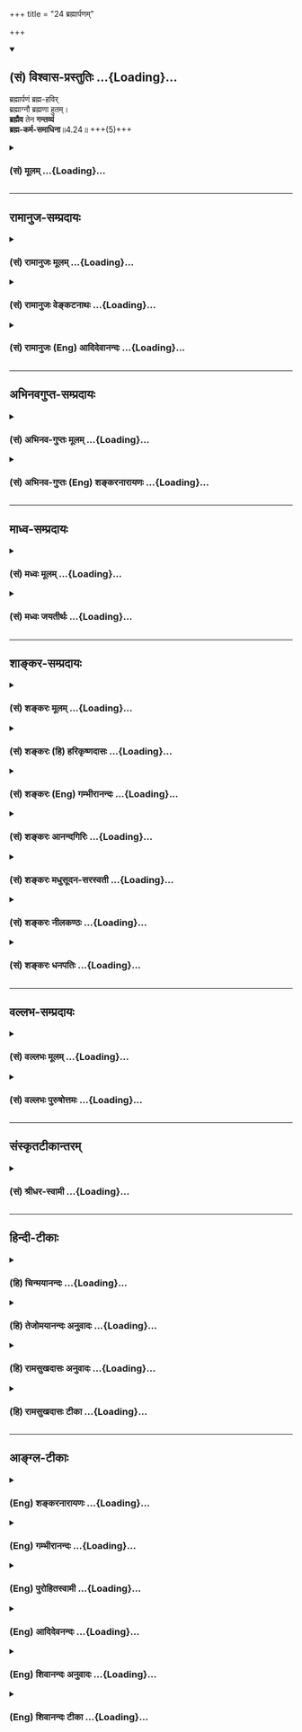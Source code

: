 +++
title = "24 ब्रह्मार्पणम्"

+++
<div class="js_include" newlevelforh1="2" title="(सं) विश्वास-प्रस्तुतिः" unfilled url="/purANam_vaiShNavam/mahAbhAratam/06-bhIShma-parva/03-bhagavad-gItA-parva/saMskRtam/vishvAsa-prastutiH/04_jnAna-yogaH_brahmArp/24_brahmArpaNam.md">
<details open><summary><h2>(सं) विश्वास-प्रस्तुतिः ...{Loading}...</h2></summary>

ब्रह्मार्पणं ब्रह्म-हविर्  
ब्रह्माग्नौ ब्रह्मणा हुतम्।  
**ब्रह्मैव** तेन **गन्तव्यं**  
**ब्रह्म-कर्म-समाधिना**॥4.24॥ +++(5)+++
</details>
</div>
<div class="js_include collapsed" newlevelforh1="3" title="(सं) मूलम्" unfilled url="/purANam_vaiShNavam/mahAbhAratam/06-bhIShma-parva/03-bhagavad-gItA-parva/saMskRtam/mUlam/04_jnAna-yogaH_brahmArp/24_brahmArpaNam.md">
<details><summary><h3>(सं) मूलम् ...{Loading}...</h3></summary>

ब्रह्मार्पणं ब्रह्महविर्ब्रह्माग्नौ ब्रह्मणा हुतम्।  
ब्रह्मैव तेन गन्तव्यं ब्रह्मकर्मसमाधिना।।4.24।।
</details>
</div>


_________________
## रामानुज-सम्प्रदायः
<div class="js_include collapsed" newlevelforh1="3" title="(सं) रामानुजः मूलम्" unfilled url="/purANam_vaiShNavam/mahAbhAratam/06-bhIShma-parva/03-bhagavad-gItA-parva/saMskRtam/rAmAnujaH/mUlam/04_jnAna-yogaH_brahmArp/24_brahmArpaNam.md">
<details><summary><h3>(सं) रामानुजः मूलम् ...{Loading}...</h3></summary>

।।4.24।। **हविः** विशेष्यते।  
अर्प्यते +अनेन +इति - **अर्पणं** - स्रुग्-आदि।  
तद् ब्रह्मकार्यत्वाद् ब्रह्म।  
ब्रह्म यस्य हविषः अर्पणं - तद्**ब्रह्मार्पणम्।**

**ब्रह्म हविः** -  स्वयं च ब्रह्मभूतं,  
**ब्रह्माग्नौ** ब्रह्मभूते +अग्नौ
**ब्रह्मणा** कर्त्रा **हुतम्**  

इति सर्वं कर्म ब्रह्मात्मकत्वाद् ब्रह्ममयम् इति यः समाधत्ते, स **ब्रह्मकर्मसमाधिः**। 

**तेन ब्रह्म-कर्म-समाधिना ब्रह्म +एव गन्तव्यम्।** ब्रह्मात्मकतया ब्रह्मभूतम् आत्म-स्वरूपं गन्तव्यम्।

मुमुक्षूणां क्रियमाणं कर्म परब्रह्मात्मकम् एव इत्य् अनुसन्धान-युक्ततया ज्ञानाकारं साक्षाद्-आत्मावलोकन-साधनम्, न ज्ञान-निष्ठा-व्यवधानेन इत्यर्थः। 

</details>
</div>
<div class="js_include collapsed" newlevelforh1="3" title="(सं) रामानुजः वेङ्कटनाथः" unfilled url="/purANam_vaiShNavam/mahAbhAratam/06-bhIShma-parva/03-bhagavad-gItA-parva/saMskRtam/rAmAnujaH/venkaTanAthaH/04_jnAna-yogaH_brahmArp/24_brahmArpaNam.md">
<details><summary><h3>(सं) रामानुजः वेङ्कटनाथः ...{Loading}...</h3></summary>

  
  
।।4.24।। ब्रह्मार्पणमिति श्लोकोऽपि प्रकारभेदेन कर्मणो ज्ञानाकारत्वोपपादक
इति पूर्वेण सङ्गतिं दर्शयति प्रकृतीति। सर्वस्य नित्यनैमित्तिकादिरूपस्य
सपरिकरस्य स्रुक्स्रुवहविरादिविशिष्टस्येत्यर्थः। ब्रह्मशब्दः पुरुषोत्तम
एव मुख्यवृत्त इति शारीरकभाष्यारम्भे प्रपञ्चितम्। अत्र च मुख्ये सम्भवति
गौणत्वमन्याय्यम् सर्वस्य च परमपुरुषात्मकत्वानुसन्धानं शास्त्रसिद्धम्।
स्वयं च वक्ष्यतिमन्त्रोऽहमहमेवाज्यमहमग्निरहं हुतम् 9।16 इतीत्यभिप्रायेण
परब्रह्मभूतपरमपुरुषात्मकत्वानुसन्धानोक्तिः। अत्र
ब्रह्मव्यतिरिक्तार्पणहविरादिमिथ्यात्वभावनं ब्रह्मण एव यज्ञत्वकल्पनादिकं
च परोक्तं प्रत्यक्षादिमिथ्यात्वभावनं ब्रह्मण एव यज्ञत्वकल्पनादिकं च
परोक्तं प्रत्यक्षादिविरोधप्रकृतासङ्गत्यादिभिर्निरसनीयम्। एकवाक्यत्वे
सम्भवति वाक्यभेदायोगात्ब्रह्मार्पणं इत्यस्य व्यस्तपदत्वेन
वाक्यभेदभ्रमव्युदासायाह ब्रह्मार्पणमिति। हविर्विशेष्यत इति।
ब्रह्मण्यर्पणं प्रक्षेपो यस्येति समासे व्यधिकरणबहुव्रीहिः
स्यात्ब्रह्माग्नौ हुतं इत्यनेन पौनरुक्त्यं च अतः
समानाधिकरणबहुव्रीहिरयम्। अर्पणशब्दश्चात्र करणव्युत्पत्त्या
स्रुगादिविषयः। अधिकरणादिव्युत्पत्तावपि पूर्वोक्तपौनरुक्त्यादिदोष
इत्येतदभिप्रेत्याऽऽह अर्प्यतेऽनेनेति। ब्रह्मकार्यत्वादिति हेतुः
सर्वत्रानुषञ्जनीयः। ब्रह्मणि
स्रुगादिदृष्टिविधिभ्रमव्युदासायब्रह्मकार्यत्वाद्ब्रह्म ৷৷. स्वयं च
ब्रह्मभूतं ৷৷. ब्रह्मभूतेऽग्नावित्याद्युक्तम्। ब्रह्मणा
हुतमित्यत्रार्पणहविरग्निशब्दवद्विशेष्यनिर्देशाभावात् करणस्य च
ब्रह्मार्पणमित्युक्तत्वात् पारिशेष्यात्कर्तरि तृतीयेति व्यञ्जनायब्रह्मणा
कर्त्रा हुतमित्युक्तम्। नन्वत्र पूर्वोत्तरार्धयोरन्वयो न दृश्यते न च
पूर्वार्धं पृथग्वाक्यम् अपूर्णत्वात् अत आहइतीत्यादि समाधत्त
इत्यन्तम्। ब्रह्मात्मकतया ब्रह्ममयमिति तत्कार्यत्वेन तच्छरीरतया वां
तदात्मकत्वात् तदितिव्यपदेशार्हमित्यर्थः। एतेन ब्रह्मकर्मसमाधिशब्दोऽपि
व्याख्यात इत्याहस इति। ब्रह्मात्मके कर्मणि समाधिरनुसन्धानं यस्य स
तथोक्तः गत्यभावादिह व्यधिकरणबहुव्रीहिः। यद्वा समाधत्त इति समाधिशब्दार्थः
ब्रह्मरूपं कर्म समाधत्ते अनुसन्धत्तेब्रह्मैव तेन गन्तव्यम् इत्यत्रापि
कर्मयोगसाक्षात्कार्यमात्मस्वरूपमत्र स्रुग्घंविरग्न्यादिवत्
ब्रह्मशब्देनोच्यत इत्याह ब्रह्मात्मकतयेति। फलितं ज्ञानाकारत्वं वदन्
वाक्यार्थमाह मुमुक्षुणेति। आत्मावलोकनसाधनमित्यनेनब्रह्म गन्तव्यं
इत्यस्यार्थो दर्शितः। साक्षाच्छब्देन न ज्ञाननिष्ठा इत्यादिना च एवकारार्थो
विवृतः।  
  

</details>
</div>
<div class="js_include collapsed" newlevelforh1="3" title="(सं) रामानुजः (Eng) आदिदेवानन्दः" unfilled url="/purANam_vaiShNavam/mahAbhAratam/06-bhIShma-parva/03-bhagavad-gItA-parva/saMskRtam/rAmAnujaH/english/AdidevAnandaH/04_jnAna-yogaH_brahmArp/24_brahmArpaNam.md">
<details><summary><h3>(सं) रामानुजः (Eng) आदिदेवानन्दः ...{Loading}...</h3></summary>

4.24 The expression 'Brahman is the instrument to offer with' (It is to be remembered that in Ramanuja's system 'Brahman' in the primary sense is the 'Whole' with the Supreme Being as the Soul and Atmans and Matter
(Prakrti) as His body in inseparable union with the Whole. So the word
'Brahman' can, according to the needs of each context, be used to indicate the Supreme Being, the Atman, or Prakrti; In verse 24 it has been used in all these senses. We have therefore put it in italics. See Introduction.) is adjectival to 'the oblation'. That by which an offering is given, such as a ladle, is an Arpana. It is called Brahman because it is an effect of Brahman, Brahman being the material cause of the universe. 'Brahmaarpanam' is the oblation, of which the instrument is Brahman. The oblation, just like the instrument with which it is offered, is also Brahman. It is offered by the agent Brahman into the fire of Brahman. He is the Brahma-karma-samadhi who contemplates thus on all acts as filled with the Supreme Brahman or as having the Supreme Brahman as the Self. He who contemplates on Brahman as the Soul of all actions, reaches Brahman alone, as his own self has the Supreme Brahman as Its Self. The meaning is that the individual self - which is Brahman because of Its having Brahman as Its Self - has to realise Its own real nature. All actions performed by an aspirant for release have the form of knowledge because of their association with the contemplation of the Supreme Brahman as their self. They are a direct means for the vision of the self without the meditation of Jnana Yoga. Thus, Sri Krsna, after explaining how Karma takes the form of knowledge, now speaks of the various kinds of Karma Yoga.

</details>
</div>


_________________
## अभिनवगुप्त-सम्प्रदायः
<div class="js_include collapsed" newlevelforh1="3" title="(सं) अभिनव-गुप्तः मूलम्" unfilled url="/purANam_vaiShNavam/mahAbhAratam/06-bhIShma-parva/03-bhagavad-gItA-parva/saMskRtam/abhinava-guptaH/mUlam/04_jnAna-yogaH_brahmArp/24_brahmArpaNam.md">
<details><summary><h3>(सं) अभिनव-गुप्तः मूलम् ...{Loading}...</h3></summary>

।।4.24।। यज्ञायेत्युक्तम् तत्स्वरूपसामान्यं तावदाह ब्रह्मार्पणमिति।
ब्रह्मणि अर्पणं तत एव प्रवृत्तस्य पुनस्तत्रैव अनुप्रवेशनं यस्य तत्।
ब्रह्म समग्रं विश्वात्माकं यदेतत् हविः तत् ब्रह्मणि परमबोधे प्रशान्ते
अग्नौ ब्रह्मणा येन केनचित् कर्मणा हुतं तद्दीप्त्यभिवृद्धये समर्पितम् इति
ईदृशं ब्रह्मकर्मैव समाधिः यस्य योगिनः तेन ब्रह्मैव गन्तव्यं ज्ञेय
नान्यत् ( नान्यदपि) किञ्चित् अन्याभावात्। यदि वा तदर्थेन यदर्थाक्षेपात्
एवं संबन्धः यत् खलु ब्रह्मस्वरूपेण यजमानेन ब्रह्माग्नौ ब्रह्महविर्हुतं
ब्रह्मणि(णे) ब्रह्मस्वभावदेवतोद्देशेन अर्पणं यस्य तत् एवंभूतं यत्
ब्रह्मकर्म तदेव समाधिः आत्मस्वरूप +++(omits स्वरूप)+++ लाभोपायत्वात् तेन
ब्रह्मकर्मसमाधिना नान्यत् फलमवाप्यते अपि तु ब्रह्मैव इति। ये यथा मा
प्रपद्यन्ते इति निर्वाहितम्। मितस्वरूपीकृतमदात्मकयज्ञस्वभावा इति
तादृशफलभागिन इत्यन्यत् +++(K इत्युक्तम्)+++।
अपरिमितपरिपूर्णमदात्मकयज्ञस्वरूपवेदिनस्तु कथं परिमितफललवलापट्यभागिनो
भवेयुरिति तात्पर्यम् इति। अनेन श्लोकेन वक्ष्यमाणैश्च श्लोकैः परमं
रहस्यमुपनिबद्धम्। तच्चास्माभिर्मितबुद्धिभिरपि यथाबुद्धि यथागुर्वाम्नायं
च विवृतम्। मुखसंप्रदायक्रममन्तरेण नैतन्नभश्चित्रमिव चित्तमुपारोहति इति न
वयमुपालम्भनीयाः। अत्र कैश्चित् हविषः अग्नेः करणानां च स्रुगादीनां
क्रियायाश्च ब्रह्मविशेषणत्वमित्युक्तम् +++(S अत्र हविषः मिति
कैश्चिदुक्तम्)+++ तदुपेक्ष्यमेव। तेषां रहस्यसप्रदायक्रमे +++(S संप्रदाये)+++
अक्षुण्णत्वात्।

</details>
</div>
<div class="js_include collapsed" newlevelforh1="3" title="(सं) अभिनव-गुप्तः (Eng) शङ्करनारायणः" unfilled url="/purANam_vaiShNavam/mahAbhAratam/06-bhIShma-parva/03-bhagavad-gItA-parva/saMskRtam/abhinava-guptaH/english/shankaranArAyaNaH/04_jnAna-yogaH_brahmArp/24_brahmArpaNam.md">
<details><summary><h3>(सं) अभिनव-गुप्तः (Eng) शङ्करनारायणः ...{Loading}...</h3></summary>

4.24 Brahmarpanam etc. That is to be offered to the Brahman (list) :
that, the offering of which is in the Brahman i.e., the reentrance of
which is only into That, just from which it has originated. The Brahman
(2nd) : That which is the same as the entire universe what we see - this
is that very oblation. Into the Brahman-fire : into the fire which is
the same as the Brahman, the highly tranil Supreme Consciousness. By the
Brahman : by one or the other action. Is poured : is offered for the
augmentation of It's lumination. Hence, a man of Yoga, whose
Brahman-action of this sort is itself a deep concentration - by him, the
Brahman alone is \[a goal\] to be attained i.e., to be realised, not
anything else; for there is no other thing. Alternatively \[in the
verse\] the meaning 'by him' brings in, by implication, the meaning 'by
whom'. So the following is the alignment \[of words\] : The action, in
which the Brahman-oblation, intended to be an offering to a deity of the
Brahman-nature, has been indeed poured into the Brahman-fire by the
sacrificer, identical with the Brahman - that very Brahman-action of
this sort is itself a deep contemplaiton, because it is the means to
gain the innate nature of the Self. And what is attained by this
Brahman-action-contemplation is the very Brahman Itself and not any
other fruit. Indeed it has been maintained \[by the Lord\] as : 'The way
in which men resort to Me, \[in the same way I favour them\]'. (IV, II)
'Those, who have cultivated the nature of performing sacrifice which is
nothing but Me, but of the delimited nature - they attain, therefore,
the fruit of similar \[limited\] nature. This is different matter. But,
with regard to those who have realised the nature of the sacrifice
identical with Me ( the Supreme Consciousness), the Unlimited and
complete; how could they be entertaining a craving for a bit of limited
fruit ;' This is the idea here. Thus, a top secret is furnished by this
and by the succeeding verses. that has been also detailed by us (Ag.) -
even though our intelligence is limited - as far as our intelligence
permits, by not transgressing the instructions of our preceptors. Maybe,
for a person without a regular course of the oral tradition \[of the
system\], this looks like a picture painted on the sky and does not
appeal to his mind. On that account we should not be blamed. It has been
declared by some, in this context, that \[here in this verse\] the
oblation, the fire and the instruments like sruk \[used for offering the
oblation into the fire in the sacrifice\] and also the act \[of
offering\] are all adjectives alifying the Brahmam. This \[explanation\]
deserves to be ignored. For, these commentators have not troden on the
path of the secret tradition.

</details>
</div>


_________________
## माध्व-सम्प्रदायः
<div class="js_include collapsed" newlevelforh1="3" title="(सं) मध्वः मूलम्" unfilled url="/purANam_vaiShNavam/mahAbhAratam/06-bhIShma-parva/03-bhagavad-gItA-parva/saMskRtam/madhvaH/mUlam/04_jnAna-yogaH_brahmArp/24_brahmArpaNam.md">
<details><summary><h3>(सं) मध्वः मूलम् ...{Loading}...</h3></summary>

।।4.24।। ज्ञानावस्थितचेतस्त्वं स्पष्टयति ब्रह्मार्पणमिति।
सर्वमेतद्ब्रह्मेत्युच्यते तदधीनसत्ताप्रवृत्तिमत्त्वात् न तु
तत्स्वरूपत्वात्। उक्तं हित्वदधीनं यतः सर्वमतः सर्वो भवानिति। वदन्ति
मुनयः सर्वे न तु सर्वस्वरूपतः इति पाद्मे। सर्वं तत्प्रज्ञानेत्रम्
ऐ.उ.5।3 इति च एतं ह्येव बह्वृचः ऐ.आ.3।2।9 इत्यादि च। समाधिना सह ब्रह्मैव
कर्म।

</details>
</div>
<div class="js_include collapsed" newlevelforh1="3" title="(सं) मध्वः जयतीर्थः" unfilled url="/purANam_vaiShNavam/mahAbhAratam/06-bhIShma-parva/03-bhagavad-gItA-parva/saMskRtam/madhvaH/jayatIrthaH/04_jnAna-yogaH_brahmArp/24_brahmArpaNam.md">
<details><summary><h3>(सं) मध्वः जयतीर्थः ...{Loading}...</h3></summary>

।।4.24।। ननु कर्मस्वरूपं प्रतिज्ञाय सङ्क्षेपविस्तराभ्यां
प्रतिपाद्योपसंहृतं किमिदं ब्रह्मार्पणमित्यनेनोच्यते इत्यत आह
**ज्ञानावस्थिते**ति। एतेनइति यो जानाति इत्यध्याहारोऽत्र सूचितो भवति।
अत्रार्पणादेः ब्रह्मस्वरूपत्वमुच्यत इत्यन्यथा प्रतीतिनिरासायाह
**सर्वमि**ति। कुत एतदित्यत आह **उक्तं ही**ति। सर्वस्य भगवदधीनत्वे
प्रमाणमाह **सर्वमि**ति। प्रज्ञा ब्रह्म नेत्रं नेतृ यस्य तत्तथोक्तम्। एतं
हि इत्यनेन सर्वान्तर्यामित्वमुच्यते ब्रह्मकर्म ब्रह्मविषयः
समाधिर्यस्यासौ तथोक्त इति व्याख्यानं प्रक्रमविरुद्धमिति भावेनान्यथा
व्याख्याति **समाधिने**ति। समाधिरपि ब्रह्मेत्यर्थः।

</details>
</div>


_________________
## शाङ्कर-सम्प्रदायः
<div class="js_include collapsed" newlevelforh1="3" title="(सं) शङ्करः मूलम्" unfilled url="/purANam_vaiShNavam/mahAbhAratam/06-bhIShma-parva/03-bhagavad-gItA-parva/saMskRtam/shankaraH/mUlam/04_jnAna-yogaH_brahmArp/24_brahmArpaNam.md">
<details><summary><h3>(सं) शङ्करः मूलम् ...{Loading}...</h3></summary>

।।4.24)**ब्रह्म अर्पणं** येन करणेन ब्रह्मवित् हविः अग्नौ अर्पयति तत्
ब्रह्मैव इति पश्यति तस्य आत्मव्यतिरेकेण अभावं पश्यति यथा शुक्तिकायां
रजताभावं पश्यति तदुच्यते ब्रह्मैव अर्पणमिति यथा यद्रजतं तत्
शुक्तिकैवेति। ब्रह्म अर्पणम् इति असमस्ते पदे। यत् अर्पणबुद्ध्या गृह्यते
लोके तत् अस्य ब्रह्मविदः ब्रह्मैव इत्यर्थः। **ब्रह्म हविः** तथा यत्
हविर्बुद्ध्या गृह्यमाणं तत् ब्रह्मैव अस्य। तथा **ब्रह्माग्नौ** इति
समस्तं पदम्। अग्निरपि ब्रह्मैव यत्र हूयते **ब्रह्मणा** कर्त्रा ब्रह्मैव
कर्तेत्यर्थः। यत् तेन हुतं हवनक्रिया तत् ब्रह्मैव। यत् **तेन गन्तव्यं**
फलं तदपि **ब्रह्मैव ब्रह्मकर्मसमाधिना** ब्रह्मैव कर्म ब्रह्मकर्म तस्मिन्
समाधिः यस्य सः ब्रह्मकर्मसमाधिः तेन ब्रह्मकर्मसमाधिना ब्रह्मैव
गन्तव्यम्।। एवं लोकसंग्रहं चिकीर्षुणापि क्रियमाणं कर्म परमार्थतः अकर्म
ब्रह्मबुद्ध्युपमृदितत्वात्। एवं सति निवृत्तकर्मणोऽपि सर्वकर्मसंन्यासिनः
सम्यग्दर्शनस्तुत्यर्थं यज्ञत्वसंपादनं ज्ञानस्य सुतरामुपपद्यते यत्
अर्पणादि अधियज्ञे प्रसिद्धं तत् अस्य अध्यात्मं ब्रह्मैव परमार्थदर्शिन
इति। अन्यथा सर्वस्य ब्रह्मत्वे अर्पणादीनामेव विशेषतो ब्रह्मत्वाभिधानम्
अनर्थकं स्यात्। तस्मात् ब्रह्मैव इदं सर्वमिति अभिजानतः विदुषः कर्माभावः।
कारकबुद्ध्यभावाच्च। न हि कारकबुद्धिरहितं यज्ञाख्यं कर्म दृष्टम्। सर्वमेव
अग्निहोत्रादिकं कर्म शब्दसमर्पितदेवताविशेषसंप्रदानादिकारकबुद्धिमत्
कर्त्रभिमानफलाभिसंधिमच्च दृष्टम् न उपमृदितक्रियाकारकफलभेदबुद्धिमत्
कर्तृत्वाभिमानफलाभिसंधिरहितं वा। इदं तु
ब्रह्मबुद्ध्युपमृदितार्पणादिकारकक्रियाफलभेदबुद्धि कर्म। अतः अकर्मैव तत्।
तथा च दर्शितम् कर्मण्यकर्म यः पश्येत् कर्मण्यभिप्रवृत्तोऽपि नैव
किंचित्करोति सः गुणा गुणेषु वर्तन्ते नैव किंचित्करोमीति युक्तो मन्येत
तत्त्ववित् इत्यादिभिः। तथा च दर्शयन् तत्र तत्र
क्रियाकारकफलभेदबुद्ध्युपमर्दं करोति। दृष्टा च काम्याग्निहोत्रादौ
कामोपमर्देन काम्याग्निहोत्रादिहानिः। तथा मतिपूर्वकामतिपूर्वकादीनां
कर्मणां कार्यविशेषस्य आरम्भकत्वं दृष्टम्। तथा इहापि
ब्रह्मबुद्ध्युपमृदितार्पणादिकारकक्रियाफलभेदबुद्धेः बाह्यचेष्टामात्रेण
कर्मापि विदुषः अकर्म संपद्यते। अतः उक्तम् समग्रं प्रविलीयते इति।। अत्र
केचिदाहुः यत् ब्रह्म तत् अर्पणादीनि ब्रह्मैव किल अर्पणादिना पञ्चविधेन
कारकात्मना व्यवस्थितं सत् तदेव कर्म करोति। तत्र न अर्पणादिबुद्धिः
निवर्त्यते किं तु अर्पणादिषु ब्रह्मबुद्धिः आधीयते यथा प्रतिमादौ
विष्ण्वादिबुद्धिः यथा वा नामादौ ब्रह्मबुद्धिरिति।।  
  
सत्यम् एवमपि स्यात् यदि ज्ञानयज्ञस्तुत्यर्थं प्रकरणं न स्यात्। अत्र तु
सम्यग्दर्शनं ज्ञानयज्ञशब्दितम् अनेकान् यज्ञशब्दितान् क्रियाविशेषान्
उपन्यस्य श्रेयान् द्रव्यमयाद्यज्ञात् ज्ञानयज्ञः (गीता 4.33) इति ज्ञानं
स्तौति। अत्र च समर्थमिदं वचनम् ब्रह्मार्पणम् इत्यादि ज्ञानस्य
यज्ञत्वसंपादने अन्यथा सर्वस्य ब्रह्मत्वे अर्पणादीनामेव विशेषतो
ब्रह्मत्वाभिधानमनर्थकं स्यात्। ये तु अर्पणादिषु प्रतिमायां
विष्णुदृष्टिवत् ब्रह्मदृष्टिः क्षिप्यते नामादिष्विव चेति ब्रुवते न तेषां
ब्रह्मविद्या उक्ता इह विवक्षिता स्यात् अर्पणादिविषयत्वात् ज्ञानस्य। न च
दृष्टिसंपादनज्ञानेन मोक्षफलं प्राप्यते। ब्रह्मैव तेन गन्तव्यम् इति
चोच्यते। विरुद्धं च सम्यग्दर्शनम् अन्तरेण मोक्षफलं प्राप्यते इति।
प्रकृतविरोधश्च सम्यग्दर्शनं च प्रकृतम् कर्मण्यकर्म यः पश्येत् इत्यत्र
अन्ते च सम्यग्दर्शनम् तस्यैव उपसंहारात्। श्रेयान् द्रव्यमयाद्यज्ञात्
ज्ञानयज्ञः ज्ञानं लब्ध्वा परां शान्तिम् इत्यादिना सम्यग्दर्शनस्तुतिमेव
कुर्वन् उपक्षीणः अध्यायः। तत्र अकस्मात् अर्पणादौ ब्रह्मदृष्टिः अप्रकरणे
प्रतिमायामिव विष्णुदृष्टिः उच्यते इति अनुपपन्नम्। तस्मात्
यथाव्याख्यातार्थ एव अयं श्लोकः।। तत्र अधुना सम्यग्दर्शनस्य यज्ञत्वं
संपाद्य तत्स्तुत्यर्थम् अन्येऽपि यज्ञा उपक्षिप्यन्ते

</details>
</div>
<div class="js_include collapsed" newlevelforh1="3" title="(सं) शङ्करः (हि) हरिकृष्णदासः" unfilled url="/purANam_vaiShNavam/mahAbhAratam/06-bhIShma-parva/03-bhagavad-gItA-parva/saMskRtam/shankaraH/hindI/harikRShNadAsaH/04_jnAna-yogaH_brahmArp/24_brahmArpaNam.md">
<details><summary><h3>(सं) शङ्करः (हि) हरिकृष्णदासः ...{Loading}...</h3></summary>

।।4.24।। किये जानेवाले कर्म अपना कार्य आरम्भ किये बिना ही ( कुछ फल दिये
बिना ही ) किस कारणसे फलसहित विलीन हो जाते हैं इसपर कहते हैं ब्रह्मवेत्ता
पुरुष जिस साधनद्वारा अग्निमें हवि अर्पण करता है उस साधनको ब्रह्मरूप ही
देखा करता है अर्थात् आत्माके सिवा उसका अभाव देखता है। जैसे ( सीपको
जाननेवाला ) सीपमें चाँदीका अभाव देखता है ब्रह्म ही अर्पण है इस पदसे भी
वही बात कही जाती है। अर्थात् जैसे यह समझता है कि जो चाँदीके रूपमें दीख
रही है वह सीप ही है। ( वैसे ही ब्रह्मवेत्ता भी समझता है कि जो अर्पण
दीखता है वह ब्रह्म ही है ) ब्रह्म और अर्पण यह दोनों पद अलगअलग हैं।
अभिप्राय यह कि संसारमें जो अर्पण माने जाते हैं वे स्रुक् स्रुव आदि सब
पदार्थ उस ब्रह्मवेत्ताकी दृष्टिमें ब्रह्म ही हैं। वैसे ही जो वस्तु
हविरूपसे मानी जाती है वह भी उसकी दृष्टिमें ब्रह्म ही होता है।
ब्रह्माग्नौ यह पद समासयुक्त है। इसलिये यह अर्थ हुआ कि ब्रह्मरूप
कर्ताद्वारा जिसमें हवन किया जाता है वह अग्नि भी ब्रह्म ही है और वह कर्ता
भी ब्रह्म ही है और जो उसके द्वारा हवनरूप क्रिया की जाती है वह भी ब्रह्म
ही है। उस ब्रह्मकर्ममें स्थित हुए पुरुषद्वारा प्राप्त करनेयोग्य जो फल है
वह भी ब्रह्म ही है। अर्थात् ब्रह्मरूप कर्ममें जिसके चित्तका समाधान हो
चुका है उस पुरुषद्वारा प्राप्त किये जानेयोग्य जो फल है वह भी ब्रह्म ही
है। इस प्रकार लोकसंग्रह करना चाहनेवाले पुरुषद्वारा किये हुए कर्म भी
ब्रह्मबुद्धिसे बाधित होनेके कारण अर्थात् फल उत्पन्न करनेकी शक्तिसे रहित
कर दिये जानेके कारण वास्तवमें अकर्म ही हैं। ऐसा अर्थ मान लेनेपर कर्मोंको
छोड़ देनेवाले कर्म संन्यासीके ज्ञानको भी यथार्थ ज्ञानकी स्तुतिके लिये
यज्ञरूप समझना भली प्रकार बन सकता है अधियज्ञमें जो स्रुवादि वस्तुएँ
प्रसिद्ध हैं वे सब इस यथार्थ ज्ञानी संन्यासीके ( सम्यक्ज्ञानरूप )
अध्यात्मयज्ञमें ब्रह्म ही हैं। उपर्युक्त अर्थ नहीं माननेसे वास्तवमें सब
ही ब्रह्मरूप होनेके कारण केवल स्रुव आदिको ही विशेषतासे ब्रह्मरूप बतलाना
व्यर्थ होगा। सुतरां यह सब कुछ ब्रह्म ही है इस प्रकार समझनेवाले ज्ञानीके
लिये वास्तवमें सब कर्मोंका अभाव ही हो जाता है। तथा उसके अन्तःकरणमें (
क्रिया फल आदि ) कारकसम्बन्धी भेदबुद्धिका अभाव होनेके कारण भी यही सिद्ध
होता है क्योंकि कोई भी यज्ञ नामक कर्म कारकसम्बन्धी भेदबुद्धिसे रहित नहीं
देखा गया। अभिप्राय यह है कि अग्निहोत्रादि सभी कर्म ( इन्द्राय वरुणाय आदि
) शब्दोंद्वारा हवि आदि द्रव्य जिनके अर्पण किये जाते हैं उन देवताविशेषरूप
सम्प्रदान आदि कारकबुद्धिवाले तथा कर्तापनके अभिमानसे और फलकी इच्छासे
युक्त देखे गये हैं। जिसमेंसे क्रिया कारक और फलसम्बन्धी भेदबुद्धि नष्ट हो
गयी हो तथा जो कर्तापनके अभिमानसे और फलकी इच्छासे रहित हो ऐसा यज्ञ नहीं
देखा गया। परंतु यह उपर्युक्त कर्म तो ऐसा है कि जिसमें सर्वत्र
ब्रह्मबुद्धि हो जानेके कारण अर्पणादि कारक क्रिया और फलसम्बन्धी भेदबुद्धि
नष्ट हो गयी है। इसलिये यह अकर्म ही है। यही बात कर्मण्यकर्म यः पश्येत्
कर्मण्यभिप्रवृत्तोऽपि नैव किंचित्करोति सः गुणा गुणेषु वर्तन्ते नैव
किंचित्करोमीति युक्तो मन्येत तत्त्ववित् इत्यादि श्लोकोंद्वारा भी दिखलायी
गयी है। और इसी प्रकार दिखलाते हुए भगवान् जगहजगह क्रिया कारक और
फलसम्बन्धी भेदबुद्धिका निषेध कर रहे हैं। देखा भी गया है कि सकाम
अग्निहोत्रादिमें कामना न रहनेपर वे सकाम अग्निहोत्रादि नहीं रहते। ( उनकी
सकामता नष्ट हो जाती है। ) तथा यह भी देखा गया है कि जानबूझकर किये हुए और
अनजानमें किये हुए कर्म भिन्नभिन्न कार्योंके आरम्भक होते हैं अर्थात् उनका
फल अलगअलग होता है। वैसे ही यहाँ भी जिस पुरुषकी सर्वत्र ब्रह्मबुद्धि हो
जानेसे ( स्रुव हवि आदिमें ) क्रिया कारक और फलसम्बन्धी भेदबुद्धि नष्ट हो
गयी है उस ज्ञानी पुरुषके बाह्य चेष्टामात्रसे होनेवाले कर्म भी अकर्म हो
जाते हैं। इसलिये कहा है कि उसके फलसहित कर्म विलीन हो जाते हैं। इस
विषयमें कोईकोई टीकाकार कहते हैं कि जो ब्रह्म है वही स्रुव आदि है अर्थात्
ब्रह्म ही स्रुव आदि पाँच प्रकारके कारकोंके रूपमें स्थित है और वही कर्म
किया करता है ( उनके सिद्धान्तानुसार ) उपर्युक्त यज्ञमें स्रुव आदि बुद्धि
निवृत्त नहीं की जाती किंतु स्रुव आदिमें ब्रह्मबुद्धि स्थापित की जाती है
जैसे कि मूर्ति आदिमें विष्णु आदि देवबुद्धि या नाम आदिमें ब्रह्मबुद्धि की
जाती है। ठीक है यदि यह प्रकरण ज्ञानयज्ञकी स्तुतिके लिये न होता तो यह
अर्थ भी हो सकता था। परंतु इस प्रकरणमें तो यज्ञ नामसे कहे जानेवाले अलगअलग
बहुतसे क्रियाभेदोंको कहकर फिर द्रव्यमय यज्ञकी अपेक्षा ज्ञानयज्ञ कल्याणकर
है इस कथनद्वारा ज्ञानयज्ञ शब्दसे कथित सम्यक् दर्शनकी स्तुति करते हैं।
तथा इस प्रकरणमें जो ब्रह्मार्पणम् इत्यादि वचन है यह ज्ञानको यज्ञरूपसे
सम्पादन करनेमें समर्थ भी है नहीं तो वास्तवमें सब कुछ ब्रह्मरूप होनेके
कारण केवल अर्पण ( स्रुव ) आदिको ही अलग करके ब्रह्मरूपसे विधान करना
व्यर्थ होगा। जो ऐसा कहते हैं कि यहाँ मूर्तिमें विष्णु आदिकी दृष्टिके
सदृश या नामादिमें ब्रह्मबुद्धिकी भाँति अर्पण ( स्रुव ) आदि यज्ञकी
सामग्रीमें ब्रह्मबुद्धि स्थापन करायी गयी है उनकी दृष्टिसे सम्भवतः इस
प्रकरणमें ब्रह्मविद्या नहीं कही गयी है क्योंकि ( उनके मतानुसार ) ज्ञानका
विषय स्रुव आदि यज्ञकी सामग्री ही है ब्रह्म नहीं। इस प्रकार केवल
ब्रह्मदृष्टि सम्पादनरूप ज्ञानसे मोक्षरूप फल नहीं मिल सकता और यहाँ (
स्पष्ट ही ) यह कहा है कि उसके द्वारा प्राप्त किया जानेवाला फल ब्रह्म ही
है फिर बिना यथार्थ ज्ञानके मोक्षरूप फल मिलता है यह कहना सर्वथा विपरीत
है। इसके सिवा ( ऐसा मान लेनेसे ) प्रकरणमें भी विरोध आता है। अभिप्राय यह
है कि जो कर्ममें अकर्म देखता है इस प्रकार यहाँ आरम्भमें सम्यक् ज्ञानका
ही प्रकरण है तथा उसीमें उपसंहार होनेके कारण अन्तमें भी यथार्थ ज्ञानका ही
प्रकरण है। क्योंकि द्रव्यमय यज्ञकी अपेक्षा ज्ञानयज्ञ श्रेष्ठतर है
ज्ञानको पाकर परम शान्तिको तुरंत ही प्राप्त हो जाता है इत्यादि वचनोंसे
यथार्थ ज्ञानकी स्तुति करते हुए ही यह अध्याय समाप्त हुआ है। फिर बिना
प्रकरण अकस्मात् मूर्तिमें विष्णुदृष्टिकी भाँति स्रुव आदिमें
ब्रह्मदृष्टिका विधान बतलाना उपयुक्त नहीं। सुतरां जिस प्रकार इसकी
व्याख्या की गयी है इस श्लोकका अर्थ वैसा ही है।

</details>
</div>
<div class="js_include collapsed" newlevelforh1="3" title="(सं) शङ्करः (Eng) गम्भीरानन्दः" unfilled url="/purANam_vaiShNavam/mahAbhAratam/06-bhIShma-parva/03-bhagavad-gItA-parva/saMskRtam/shankaraH/english/gambhIrAnandaH/04_jnAna-yogaH_brahmArp/24_brahmArpaNam.md">
<details><summary><h3>(सं) शङ्करः (Eng) गम्भीरानन्दः ...{Loading}...</h3></summary>

4.24 Brahma-arpanam, the ladle is Brahman: The knower of Brahman
perceives the instrument with which he offers oblation in the fire as
Brahman Itself. He perceives it as not existing separately from the
Self, as one sees the non-existence of silver in nacre. In this sense it
is that Brahman Itself is the ladle-just as what appears as silver is
only narcre. (The two words brahma and arpanam are not parts of a
compound word, samasa.) The meaning is that, to a knower of Brahman,
what is perceived in the world as ladle is Brahman Itself. Similarly,
brahma-havih, the oblations is Brahman: To him, what is seen as
oblations is nothing but Brahman. In the same way, brahma-agnau, (-this
is a compound word-) in the fire of Brahman: The fire into which
oblation is hutam, poured; brahmana, by Brahman, by the agent, is
Brahman Itself. The meaning is that Brahman Itself is the agent (of the
offering). That he makes the offering-the act of offering-, that is also
Brahman. And the result that is gantavyam, to be reached by him; that
also is brahma eva, surely Brahman. Brahma-karma-samadhina, by him who
has concentration on Brahman as the objective: Brahman Itself is the
objective (karma); he who has concentration (samadhi) on That is
brahma-karma-samdhih. The goal to be reached by him is Brahman alone.
Thus, even the action undertaken by one who desires to prevent mankind
from going astray is in reality inaction, for it has been sublated by
the realization of Brahman. This being so, in the case of the monk from
whom aciton has dropped off, who has renounced all activity, viewing his
Knowledge as a (kind of) sacrifice, too, becomes all the more
justifiable from the point of view of praising full realization. That
is, whatever is well known as ladle etc. in the context of a sacrifice,
all that, in the context of the Self, is Brahman Itself to one who has
realized the supreme Truth. If not so, then, since all in Brahman, it
would have been uselesss to specifically mention ladle etc. as Brahman.
Therefore, all actions cease to exist for the man of realization who
knows that Brahman Itself is all this. And this follows also from the
absence (in him) of the idea of accessories. \[See note on p.211.-Tr.\]
For the act called 'sacarifice' is not seen to exist without being in
association with the idea of accessories. All such acts as Agnihotra
etc. are associated with the ideas of such accessories as making an
offering etc. to the particular gods who are revealed in the scriptures,
and with the idea of agentship as also desire for results. But they are
not found bereft of the ideas of such distinctions as exist among
action, accessories and results, or unassociated with the ideas of
agentship hankering for results. This (apparent) (activity of the man of
Knowledge), however, stands dissociated from the ideas of differences
among the accessories like ladle etc., actions and results, which get
destroyed by the Knowledge of Brahman. Hence, it is inaction to be sure.
And thus has it been shown in, 'He who finds inaction in action' (18),
'he really does not do anything even though engaged in action' (20),
'the organs act on the objects of the organs' (3.28), 'Remaining
absorbed in the Self, the knower of Reality should think, "I certainly
do not do anything"' (5.8), etc. While pointing out thus, the Lord
demolishes in various places the ideas of differences among actions,
accessories and results. And it is also seen in the case of rites such
as Agnihotra undertaken for results (kamya), that the Agnihotra etc.
cease to be (kamya) rites undertaken for selfish motives when the desire
for their results is destroyed. Similarly, it is seen that actions done
intentionally and unintentionally yeild different results. So, here as
well, in the case of one who has his ideas of distinctions among
accessories like ladle etc., actions and results eliminated by the
knowledge of Brahman, even activites which are merely external movements
amount to inaction. Hence it was said, 'gets totally destroyed.' Here
some say: That which is Brahman is the ladle etc. It is surely Brahman
Itself which exists in the five forms \[Asscessories that can be
indicated by the five grammatical case-ending, viz Nominative,
Objective, Instrumental, Dative and Locative. (As for instance, the
sacrificer, oblation, ladle, sacrificial fire, and Brahman.-Tr.) of
accessories such as the ladle etc. and it is Itself which undertakes
actions. There the ideas of ladle etc. are not eradicated, but the idea
of Brahman is attributed to the ladle etc. as one does the ideas of
Visnu etc. to images etc., or as one does the idea of Brahman ot name
etc. Reply: True, this could have been so as well if the context were
not meant for the praise of jnanayajna (Knowledge considered as a
sacrifice). Here, however, after presenting full realization as
expressed by the word jnana-yajna, and the varieties of rites as
referred to by the word yajna (sacrifice), Knowledge has been praised by
the Lord in, 'Jnana-yajna (Knowledge considered as a sacrifice) is
greater than sacrifices reiring materials' (33). And in the present
context, this statement, 'the ladle is Brahman' etc., is capable of
presenting Knowledge as a sacrifice; otherwise, since Brahman is
everything, it will be purposeless to speak specially only of ladle etc.
as Brahman. But those who maintain that one has to superimpose the idea
of Brahman on the ladle etc., like superimposing the idea of Visnu and
others on images etc. and of Brahman on name etc., for them the
knowledge of Brahma stated (in the verse) cannot be the intended
subject-matter dealt with here, because according to them ladle etc. are
the (primary) objects of knowledge (in the context of the present
verse). Besides, knowledge in the form of superimposition of an idea
cannot lead to Liberation as its result; and what is said here is,
'Brahman alone in to be realized by him'. Also, it is inconsistent to
maintain that the result of Liberation can be achieved without full
realization. And it goes against the context-the context being of full
realization. This is supported by the fact that (the subject of ) full
realization is introduced in the verse, 'He who finds inaction in
action,' and at the end (of this chapter) the conclusion pertains to
that very subject-matter. The chapter comes to a close by eulozing full
realization itself in, 'Jnana-yajna (Knowledge considered as a
sacrifice) is greater than sacrifices reiring materials', 'Achieving
Knowledge, one৷৷.attains supreme Peace,' (39) etc. That being so, it is
unjustifiable to suddenly say out of context that one has to superimpose
the idea of Brahman on the ladle etc. like the superimposition of the
idea of Visnu on images. Therefore this verse bears the meaing just as
it has been already explained. As to that, after having presented
Knowledge as a sacrifice, other sacrifices also are being mentioned now
in, the verses beginning with, '(Other yogis undertake) sacrifice to
gods alone,' etc., for eulogizing that Knowledge:

</details>
</div>
<div class="js_include collapsed" newlevelforh1="3" title="(सं) शङ्करः आनन्दगिरिः" unfilled url="/purANam_vaiShNavam/mahAbhAratam/06-bhIShma-parva/03-bhagavad-gItA-parva/saMskRtam/shankaraH/AnandagiriH/04_jnAna-yogaH_brahmArp/24_brahmArpaNam.md">
<details><summary><h3>(सं) शङ्करः आनन्दगिरिः ...{Loading}...</h3></summary>

।।4.24।। नाभुक्तं क्षीयते कर्म इति स्मृतिमाश्रित्य शङ्कते **कस्मादिति।**
समस्तस्य क्रियाकारकफलात्मकस्य द्वैतस्य ब्रह्ममात्रत्वेन
बाधितत्वाद्ब्रह्मविदा ब्रह्ममात्रस्य कर्म प्रविलीयते सर्वमिति
युक्तमित्याह **उच्यत इति।** ब्रह्मविदो ब्रह्मैव सर्वक्रियाकारकफलजातं
द्वैतमित्यत्र हेतुत्वेनानन्तरश्लोकमवतारयति **यत इति।** अर्पणशब्दस्य
करणाविषयत्वं दर्शयन्नर्पणं ब्रह्मेति पदद्वयपक्षे सामानाधिकरण्यं साधयति
**येनेति।** यद्रजतं सा शुक्तिरितिवद्बाधायामिदं सामानाधिकरण्यमित्याह
**तस्येति।** तत्र दृष्टान्तमाह **यथेति।** उक्तेऽर्थे पदद्वयमवतारयति
**तद्वदुच्यत इति।** उक्तमेवार्थं स्पष्टयति यथा यदिति। समाससंख्यां
व्यावर्तयति **ब्रह्मेति।** पदद्वयपक्षे विवक्षितमर्थं कथयति
**यदर्पणेति।** ब्रह्महविरिति पदद्वयमवतार्य व्याचष्टे
**ब्रह्मेत्यादिना।** यदर्पणबुद्ध्या गृह्यते तद्ब्रह्मविदो ब्रह्मैवेति
यथोक्तं तथेहापीत्याह **तथेति।** अस्येति षष्ठी ब्रह्मविदमधिकरोति।
पर्ववदसमासमाशङ्क्य व्यावर्तयन्पदान्तरमवतार्य व्याकरोति **तथेति।**
प्रागुक्तासमासवदिति व्यतिरेकः। तत्र विवक्षितमर्थमाह **अग्निरपीति।**
ब्रह्मणेति पदस्याभिमतमर्थमाह **ब्रह्मणेति।** कर्त्रा हूयत इति संबन्धः।
कर्ता ब्रह्मणः सकाशाद्व्यतिरिक्तो नास्तीत्येतदभिमतमित्याह
**ब्रह्मैवेति।** हुतमित्यस्य विवक्षितमर्थमाह **यत्तेनेति।** ब्रह्मैव
तेनेत्यादि भागं विभजते **ब्रह्मैवेत्यादिना।** ब्रह्म कर्मेत्याद्यवतार्य
व्याकरोति **ब्रह्मेति।** कर्मत्वं ब्रह्मणो ज्ञेयत्वात्प्राप्यत्वाच्च
प्रतिपत्तव्यम्। एवं ब्रह्मार्पणमन्त्रस्याक्षरार्थमुक्त्वा
तात्पर्यार्थमाह **एवमिति।** निवृत्तकर्माणं संन्यासिनं प्रति कथमस्य
मन्त्रस्य प्रवृत्तिरित्याशङ्क्याह **निवृत्तेति।** यथा
बाह्ययज्ञानुष्ठानासमर्थस्याज्ञस्य संकल्पात्मकयज्ञो दृष्टस्तथा ज्ञानस्य
यज्ञत्वसंपादनं स्तुत्यर्थं सुतरामुपपद्यते तेन स्तुतिलाभात्कल्पनायाः
स्वाधीनत्वाद्वेत्यर्थः। ज्ञानस्य यज्ञत्वसंपादनमभिनयति **यदर्पणादीति।**
केन प्रमाणेनात्र यज्ञत्वसंपादनमवगतमित्याशङ्क्य अर्पणादीनां विशेषतो
ब्रह्मत्वाभिधानानुपपत्त्येत्याह **अन्यथेति।** ज्ञानस्य यज्ञत्वे संपादिते
फलितमाह **तस्मादिति।** आत्मैवेदं सर्वमित्यात्मव्यतिरेकेण
सर्वस्यावस्तुत्वं प्रतिपाद्यमानस्य कर्माभावे हेत्वन्तरमाह **कारकेति।**
कारकबुद्धेस्तेष्वभिमानस्याभावेऽपि किमिति कर्म न स्यादित्याशङ्क्याह
**नहीति।** उक्तमेवान्वयव्यतिरेकाभ्यां द्रढयति **सर्वमेवेति।**
इन्द्रायेत्यादिना शब्देन समर्पितो देवताविशेषः संप्रदानं कारकम्
आदिशब्दाद् व्रीह्यादिकरणकारकं तद्विषयबुद्धिमत्कर्तास्मीत्यभिमानपूर्वकं
मोक्षफलमस्येति फलाभिसंधिमच्च कर्म दृष्टमिति योजना। अन्वयमुक्त्वा
व्यतिरेकमाह **नेत्यादिना।** उपमृदिता क्रियादिभेदविषया बुद्धिर्यस्य
तत्कर्म तथा कर्तृत्वाभिमानपूर्वको मोक्षे फलमस्येति योऽभिसंधिस्तेन रहितं
च न कर्म दृष्टमित्यन्वयः। तथापि ब्रह्मविदो भासमानकर्माभावे
किमायातमित्याशङ्क्याह **इदमिति।** यदिदं ब्रह्मविदो दृश्यमानं कर्म
तदहमस्मि ब्रह्मेति बुद्ध्या निराकृतकारकादिभेदविषयबुद्धिमदतश्च कर्मैव न
भवति तत्त्वज्ञाने सति व्यापकं कारकादिव्यावर्तमानं व्याप्यं कर्मापि
व्यावर्तयति तत्त्वविदः शरीरादिचेष्टाकर्माभावः कर्म
व्यापकरहितत्वात्सुषुप्तचेष्टावदित्यर्थः। ज्ञानवतो दृश्यमानं
कर्माकर्मैवेत्यत्र भगवदनुमतिमाह **तथाचेति।** ब्रह्मविदो दृष्टं कर्म
नास्तीत्युक्तेऽपि तत्कारणानुपमर्दात्पुनर्भविष्यतीत्याशङ्क्याह **तथाच
दर्शयन्निति।** अविद्वानिव विद्वानपि कर्मणि प्रवर्तमानो दृश्यते तथापि
तस्य कर्माकर्मैवेत्यत्र दृष्टान्तमाह **दृष्टा चेति।** विद्वत्कर्मापि
कर्मत्वाविशेषादितरकर्मवत्फलारम्भकमित्यपि शङ्का न युक्तेत्याह **तथेति।**
इदं कर्मैव कर्तव्यमस्य च फलं भोक्तव्यमिति मतिस्तत्पूर्वकाण्यतत्पूर्वकाणि
च कर्माणि तेषामवान्तरभेदसंग्रहार्थमादिपदम्। दार्ष्टान्तिकमाह **तथेति।**
सप्तम्या विद्वत्प्रकरणं परामृष्टम्। षष्ठ्यौ समानाधिकरणे। उक्तेऽर्थे
पूर्ववाक्यमनुकूलयति **अत इति।** ब्रह्मार्पणमन्त्रस्य
स्वव्याख्यानमुक्त्वा स्वयूथ्यव्याख्यानमनुवदति **अत्रेति।**
प्रसिद्धोद्देशेनाप्रसिद्धविधानस्य न्याय्यत्वादप्रसिद्धोद्देशेन
प्रसिद्धविधानं कथमित्याशङ्क्याह **ब्रह्मैवेति।** किलेत्यस्मिन्व्याख्याने
सिद्धान्तिनोऽसंप्रतिपत्तिं सूचयति। कर्तृकर्मकरणसंप्रदानाधिकरणरूपेण
पञ्चविधेन ब्रह्मैव व्यवस्थितं कर्म
करोतीत्यङ्गीकारात्तदप्रसिद्ध्यभावात्तदनुवादेनार्पणादिष्वविरुद्धस्तद्दृष्टिविधिरित्यर्थः।
दृष्टिविधिपक्षे सिद्धान्ताद्विशेषं दर्शयति **तत्रेति।** अर्पणादिषु
कर्तव्यां ब्रह्मबुद्धिं दृष्टान्ताभ्यां स्पष्टयति **यथेत्यादिना।**
दृष्टिविधाने विधेयदृष्टेर्मानसक्रियात्वेन
सम्यग्ज्ञानत्वाभावात्प्रकरणभङ्गः स्यादित्यभिप्रेत्य परिहरति
**सत्यमेवमिति।** विधित्सितदृष्टिस्तुतिपरमेव प्रकरणं न
ज्ञानस्तुतिपरमित्याशङ्क्य प्रकरणपर्यालोचनया ज्ञानस्तुतिरेवात्र
प्रतिभातीति प्रतिपादयति **अत्र त्विति।** किञ्च ब्रह्मार्पणमन्त्रस्यापि
सम्यग्ज्ञानस्तुतौ सामर्थ्यं प्रतिभातीत्याह **अत्र चेति।** नन्वर्पणादिषु
ब्रह्मदृष्टिं कुर्वतामपि ब्रह्मविद्यैवात्र विवक्षितेति
पक्षभेदासिद्धिरिति चेत्तत्राह **येत्विति।** यथा ब्रह्मदृष्ट्या
नामादिकमुपास्यं तथार्पणादिषु ब्रह्मदृष्टिकरणे सत्यर्पणादिकमेव
प्राधान्येन ज्ञेयमिति ब्रह्मविद्या यथोक्तेन वाक्येन विवक्षिता न
स्यादित्यर्थः। किञ्च ब्रह्मैव तेन गन्तव्यमिति ब्रह्मप्राप्तिफलाभिधानादपि
दृष्टिविधानमश्लिष्टमित्याह **नचेति।** नचार्पणाद्यालम्बना दृष्टिर्ब्रह्म
प्रापयत्यप्रतीकालम्बनान्नयतीति न्यायविरोधादिति भावः। दृष्टिविधानेऽपि
नियोगबलादेव स्वर्गवददृष्टो मोक्षो भविष्यतीत्याशङ्क्याह **विरुद्धं
चेति।** ज्ञानादेव कैवल्यमुक्त्वा मार्गान्तरापवादिन्या श्रुत्या विरुद्धं
मोक्षस्याविद्यानिवृत्तिलक्षणस्य दृष्टस्य नैयोगिकत्ववचनमित्यर्थः।
दृष्टिनियोगान्मोक्षो भवतीत्येतत्प्रकरणविरुद्धं चेत्याह **प्रकृतेति।**
तदेव प्रपञ्चयति **सम्यग्दर्शनं चेति।** अन्ते च सम्यग्दर्शनं प्रकृतमिति
संबन्धः। तत्र हेतुः **तस्यैवेति।** सम्यग्ज्ञानेनोपक्रम्य
तेनैवोपसंहारेऽपि मध्ये किंचिदन्यदुक्तमिति
प्रकरणस्यातद्विषयत्वमित्याशङ्क्याह **श्रेयानिति।** प्रकरणे
सम्यग्ज्ञानविषये सत्यनुपपन्नो दर्शनविधिरिति फलितमाह फलितमाह **तत्रेति।**
ब्रह्मार्पणमन्त्रे परकीयव्याख्यानासंभवे स्वकीयव्याख्यानं
व्यवस्थितमित्युपसंहरति **तस्मादिति।**

</details>
</div>
<div class="js_include collapsed" newlevelforh1="3" title="(सं) शङ्करः मधुसूदन-सरस्वती" unfilled url="/purANam_vaiShNavam/mahAbhAratam/06-bhIShma-parva/03-bhagavad-gItA-parva/saMskRtam/shankaraH/madhusUdana-sarasvatI/04_jnAna-yogaH_brahmArp/24_brahmArpaNam.md">
<details><summary><h3>(सं) शङ्करः मधुसूदन-सरस्वती ...{Loading}...</h3></summary>

।।4.24।। ननु क्रियमाणं कर्म फलमजनयित्वैव कुतो नश्यति ब्रह्मबोधे
तत्कारणोच्छेदादित्याह अनेककारकसाध्या हि यज्ञादिक्रिया भवति। देवतोद्देशेन
हि द्रव्यत्यागो यागः। स एव त्यज्यमानद्रव्यस्याग्नौ प्रक्षेपाद्धोम
इत्युच्यते। तत्रोद्देश्या देवता संप्रदानम्। त्यज्यमानं द्रव्यं
हविःशब्दवाच्यं साक्षाद्धात्वर्थकर्म। तत्फलं तु स्वर्गादिव्यवहितं
भावनाकर्म। एवं धारकत्वेन हविषोऽग्नौ प्रक्षेपे साधकतमतया जुह्वादि करणं
प्रकाशकतया मन्त्रादीति करणमपि कारकज्ञापकभेदेन द्विविधम्। एवं त्यागोऽग्नौ
प्रक्षेपश्च द्वे क्रिये। तत्राद्यायां यजमानः कर्ता प्रक्षेपे तु
यजमानपरिक्रीतोऽध्वर्युः प्रक्षेपाधिकरणं चाग्निः। एवं
देशकालादिकमप्यधिकरणं सर्वक्रियासाधारणं द्रष्टव्यम्। तदेवं सर्वेषां
क्रियाकारकादिव्यवहाराणां ब्रह्माज्ञानकल्पितानां रज्ज्वज्ञानकल्पितानां
सर्पधारादण्डादीनां रज्जुतत्त्वज्ञानेनेव ब्रह्मतत्त्वज्ञानेन बाधे
बाधितानुवृत्त्या क्रियाकारकादिव्यवहाराभासो दृश्यमानोऽपि दग्धपटन्यायेन न
फलाय कल्पत इत्यनेन श्लोकेन प्रतिपाद्यते। ब्रह्मदृष्टिरेव च
सर्वयज्ञात्मिकेति स्तूयते। तथाहि अर्प्यतेऽनेनेति करणव्युत्पत्त्याऽर्पणं
जुह्वादि मन्त्रादि च। एवमर्प्यतेऽस्मा इति व्युत्पत्त्याऽर्पणं देवतारूपं
संप्रदानम्। एवमर्प्यतेऽस्मिन्निति व्युत्पत्त्याऽर्पणमधिकरणं देशकालादि।
तत्सर्वं ब्रह्मणि कल्पितत्वाद्ब्रह्मैव
रज्जुकल्पितभुजङ्गवदधिष्ठानव्यतिरेकेणासदित्यर्थः। एवं
हविस्त्यागप्रक्षेपक्रिययोः साक्षात्कर्म कारकं तदपि ब्रह्मैव। एंव यत्र
प्रक्षिप्यतेऽग्नौ सोऽपि ब्रह्मैव। ब्रह्माग्नाविति समस्तं पदम्। तथा येन
कर्त्रा यजमानेनाध्वर्युणा च त्यज्यते प्रक्षिप्यते च तदुभयमपि कर्तृकारकं
कर्तरि विहितया तृतीययानूद्य ब्रह्मेति विधीयते ब्रह्मणेति। एवं हुतमिति
हवनं त्यागग्रिया प्रक्षेपक्रिया च तदपि ब्रह्मैव। तथा तेन हवनेन
यद्गन्तव्यं स्वर्गादिव्यवहितं कर्म तदपि ब्रह्मैव। अत्रत्य एवकारः सर्वत्र
संबध्यते। हुतमित्यत्रापीतएव ब्रह्मेत्यनुषज्यते। व्यवधानाभावात्
साकाङ्क्षत्वाच्चचित्पतिस्त्वा पुनातु
इत्यादावच्छिद्रेणेत्यादिपरवाक्यशेषवत्। अनेन रूपेण कर्मणि
समाधिर्ब्रह्मज्ञानं यस्य स कर्मसमाधिस्तेन ब्रह्मविदा कर्मानुष्ठात्रापि
ब्रह्म परमानन्दाद्वयं गन्तव्यमित्यनुषज्यते। साकाङ्क्षत्वादव्यवधानाच्चया
ते अग्ने रजाशया इत्यादौ तनूर्वर्षिष्ठेत्यादिपूर्ववाक्यशेषवत्।
अथवाऽर्प्यतेऽस्मै फलायेति व्युत्पत्त्याऽर्पणपदेनैव स्वर्गादिफलमपि
ग्राह्मम्। तथाचब्रह्मैव तेन गन्तव्यं ब्रह्मकर्मसमाधिने त्युत्तरार्धं
ज्ञानफलकथनायैवेति समञ्जसम्। अस्मिन्पक्षे ब्रह्मकर्मसमाधिनेत्येकं वा
पदम्। पूर्वं ब्रह्मपदं हुतमित्यनेन संबध्यते चरमं गन्तव्यपदेनेति भिन्नं
वा पदम्। एवंच नानुषङ्गद्वयक्लेश इति द्रष्टव्यम्। ब्रह्म
गन्तव्यमित्यभेदेनैव तत्प्राप्तिरुपचारात्। अतएव न स्वर्गादि तुच्छफलं तेन
गन्तव्यं विद्यया आविद्यककारकव्यवहारोच्छेदात्। तदुक्तं
वार्तिककृद्भिःकारकव्यवहारे हि शुद्धं वस्तु न वीक्ष्यते। शुद्धे वस्तुनि
सिद्धे च कारकव्यापृतिः कुतः।। इति। अर्पणादिकारकस्वरूपानुपमर्देनैव तत्र
नामादाविव ब्रह्मदृष्टिः क्षिप्यते संपन्मात्रेण फलविशेषायेति
केषांचिद्व्याख्यानंभाष्यकृद्भिरेव
निराकृतमुपक्रमादिविरोधाद्ब्रह्मविद्याप्रकरणे
संपन्मात्रस्याप्रसक्तत्वादित्यादियुक्तिभिः।

</details>
</div>
<div class="js_include collapsed" newlevelforh1="3" title="(सं) शङ्करः नीलकण्ठः" unfilled url="/purANam_vaiShNavam/mahAbhAratam/06-bhIShma-parva/03-bhagavad-gItA-parva/saMskRtam/shankaraH/nIlakaNThaH/04_jnAna-yogaH_brahmArp/24_brahmArpaNam.md">
<details><summary><h3>(सं) शङ्करः नीलकण्ठः ...{Loading}...</h3></summary>

।।4.24।। कुतो विदुषां कर्माणि प्रविलीयन्त इत्याशङ्क्याह
**ब्रह्मार्पणमिति।** यतस्ते विद्वांसः सविकल्पसमाधौ सर्वं
जगत्प्रत्यक्चितिशक्तिनिर्मितं पश्यन्ति। तथा च श्रुतिःकिं कारणम्
इत्युपक्रम्य कालः स्वभाव इति कालादीनि लोकदृष्ट्यानेकानि
कारणान्युपक्षिप्य कारणं निर्णीयते ध्यानयोगानुगता अपश्यन्देवात्मशक्तिं
स्वगुणैर्निगूढाम् इति समाधिना दर्शयति। तथा च समाधिना सर्वस्य ब्रह्मणि
कल्पितत्वं पश्यतां तेषां यदर्पणमर्पणसाधनं मन्त्रजुह्वादि तत् ब्रह्मैव।
एवशब्दः सर्वत्रानुषञ्जनीयः। यदर्पणीयं हविस्तदपि ब्रह्मैव। यत् हुतं
हवनक्रिया हुतं तर्पितं देवब्राह्मणादि वा तदपि ब्रह्मैव। यदग्नौ हुतं तदपि
ब्रह्मण्येव हुतम्। अत्र ब्रह्मणीति पदमध्याहर्तव्यम्। यद्यजमानेन हुतं
तद्ब्रह्मणैव हुतम्। यत्तेन कर्मणा गन्तव्यं प्राप्तव्यं फलं तदपि
ब्रह्मैव। किं बहुना यत्किंचित्तस्य कर्म शयनासनादिकं तत्सर्वं ब्रह्मैव।
तत्र कारणं समाधिना समाधिजेनात्मसाक्षात्कारेण। यतः सर्वमस्य ब्रह्मात्मकं
ब्रह्म च प्रत्यगनन्यत अतः प्रदेयस्य फलस्याभावात् कर्माणि प्रविलीन्यन्ते
दाह्याभावाद्दहन इवेति भावः। यत्तु कर्मणि तदङ्गेषु च नामादिष्विव
ब्रह्मदृष्टिरत्र विधीयत इति व्याख्यानं
तदुपक्रमादिविरोधाद्ब्रह्मविद्यायाः प्रकृतत्वाच्चासंगतमिति भाष्ये एव
निरस्तम्। या हि ब्रह्मविदां कर्माङ्गेषु तात्विकी ब्रह्मदृष्टिः कीर्तिता
सा स्थितप्रज्ञलक्षणवदब्रह्मविदामनुष्ठानायैव फलतो भवतीति न तत्र
तस्यास्तात्पर्यं वर्णनीयमिति दिक्।

</details>
</div>
<div class="js_include collapsed" newlevelforh1="3" title="(सं) शङ्करः धनपतिः" unfilled url="/purANam_vaiShNavam/mahAbhAratam/06-bhIShma-parva/03-bhagavad-gItA-parva/saMskRtam/shankaraH/dhanapatiH/04_jnAna-yogaH_brahmArp/24_brahmArpaNam.md">
<details><summary><h3>(सं) शङ्करः धनपतिः ...{Loading}...</h3></summary>

।।4.24।। ननुनाभुक्तं क्षीयते कर्म कल्पकोटिशतैरपि। अवश्यमेव भोक्तव्यं कृतं
कर्म शुभाशुभम् इत्यादिवचनेभ्यः कर्मफलस्यावश्यंभावित्वकथनात्। कस्मात्पुनः
कारणात्क्रियमाणं कर्म स्वकार्यारम्भं बन्धनमकुर्वत्समग्रं प्रविलीयत
इत्याशङ्क्य सर्वक्रियाकारकफलजातं द्वैतं ब्रह्मैव ब्रह्मविद इति
हेतोस्तस्य समग्रं कर्म विनश्यतीत्याह। ब्रह्म अर्पणमित्यसमस्ते पदे।
अर्प्यतेऽनेन हस्तादिना करणेनेत्यर्पणम्। करणं कारकम्।
अर्प्यतेऽस्मिन्नित्यर्पणमधिकरणं देशकालादि। अर्प्यतेऽस्मै इत संप्रदानं
देवतारुपं। भाष्यस्योपलक्षणार्थतयाऽविरोधः। तद्ब्रह्मैवेति बाधायां
सामानाधिकरण्यं यश्चोरः स स्थाणुरितिवत्। एवमग्रेऽपि यद्धविर्बुद्य्धा
गृह्यमाणं घृतादिकं त्यागप्रक्षेपक्रिययोः साक्षात्कर्मकारकं तदपि ब्रह्मैव
तत्त्वविदः तथा ब्रह्माग्नाविति समस्तं पदम्। एतेन ब्रह्मणीति
पदमध्याहर्तव्यमित्यपास्तम्। यस्मिन्हूयते सोऽग्निरधिकरणकारकमपि ब्रह्मैव।
तथा येन यजमानेनाध्वर्युणा च त्यज्यते क्षिप्यते च तदुभयमपि कर्तृ कारकं
ब्रह्मैवेत्यर्थः। यत्तेन हुतं हवनक्रियापि ब्रह्मैव। अत्रत्य एवकारः
सर्वत्र संबध्यते। ब्रह्मपदं च काकाक्षिगोलकन्यायेनोभयत्र ब्रह्मैव कर्म
तत्र समाधिर्यस्य सः। तेन गन्तव्यं फलमपि ब्रह्मैव। एवं
लोकसंग्रहचिकीर्षुणापि क्रियमाणं कर्म परमार्थतोऽकर्म
ब्रह्मबुद्य्धुपमर्दितत्वात् निवृत्तकर्मणोऽपि यतेः सभ्यग्दर्शिनः
सम्यग्दर्शननस्तुत्यर्थं ज्ञानस्य यज्ञत्वसंपादनं सुतरामुपपद्यते।
यदर्पणादि यज्ञे प्रसिद्धं तदस्याध्यात्मं ब्रह्मैव अन्यथा सर्वस्य
ब्रह्मत्वेऽर्पणादीनामेव विशेषतो ब्रह्मत्वाभिधानमनर्थकं स्यात्। यत्तु
यद्ब्रह्म तदर्पणादीति ब्रह्मैव खल्वर्पणादिना पञ्चविधेनकारकात्मनावस्थितं
सत् तदेव कर्म करोति नात्रार्पणादिबुद्धिर्निवर्त्यते किंत्वर्पणादिषु
प्रतिमादौ विष्णुबुद्धिरिव ब्रह्मबुद्धिराधीयत इति तदसत्।
ज्ञानयज्ञस्तुत्यर्थत्वादस्य प्रकरणस्य। अत्र सम्यग्दर्शनं
ज्ञानयज्ञशब्दप्रतिपादितम्।
अनेकान्क्रियाविशेषान्यज्ञशब्दितानुपन्यस्यश्रेयान्द्रव्यमयाद्यज्ञाज्ज्ञानयज्ञः
इति ज्ञानं स्तौतीति भाष्ये विस्तरः। एतेनकर्मण्यकर्म यः पश्येदि
त्यारभ्यारुरुक्षुपरत्वेन दृश्यमानमपरेषां व्याख्यानमसंगतमिति ध्येयम्।
यत्तु अथवार्प्यतेऽस्मै फलायेति व्युत्पत्त्यार्पणपदेन स्वर्गादिफलमपि
ग्राह्यम्। तथाच ब्रह्मैवेत्याद्युत्तरार्धं ज्ञानफलकथनायैवेति समञ्जसम्।
अस्मिन्पक्षे ब्रह्मकर्मसमाधिनेत्येकं वा पदम्। पूर्वं ब्रह्मपदं
हुतमित्यनेन संबध्यते गन्तव्यमित्यनेनेति भिन्नं वा पदम्। एवंच
नानुषङ्गद्वयक्लेश इति तच्चिन्त्यम्। श्रुतं गन्तव्यपदं विहाय
क्लिष्टव्युत्पत्त्या तदानयनस्यान्याय्यत्वात्। ज्ञानप्रभावमुक्त्वाज्ञान
लब्ध्वा परां शान्तिमचिरेणाधिगच्छती ति ज्ञानयज्ञफलस्य वक्ष्यमाणत्वात्।
भाष्ये तु ब्रह्मकयंसमाधिना ब्रह्मैव गन्तव्यमिति तेन गन्तव्यं फलमपि
ब्रह्मैवेत्यस्यानुवादो ब्रह्मेत्यादिपदस्यान्वयप्रदर्शनार्थः नतु ब्रह्मैव
गन्तव्यमिति पदद्वयानुषङ्गेण ज्ञानफलप्रदर्शनम्। एतेन पूर्वमित्यादि
परास्तम्। काकाक्षिगोलकन्यायस्य पदर्शितत्वादिति दिक्।

</details>
</div>


_________________
## वल्लभ-सम्प्रदायः
<div class="js_include collapsed" newlevelforh1="3" title="(सं) वल्लभः मूलम्" unfilled url="/purANam_vaiShNavam/mahAbhAratam/06-bhIShma-parva/03-bhagavad-gItA-parva/saMskRtam/vallabhaH/mUlam/04_jnAna-yogaH_brahmArp/24_brahmArpaNam.md">
<details><summary><h3>(सं) वल्लभः मूलम् ...{Loading}...</h3></summary>

।।4.24।। प्रविलयस्वरूपमाह ब्रह्मार्पणमिति। भावाद्वैतं क्रियाद्वैतं
द्रव्याद्वैतं उच्यते भगवता स्वमुखेन अग्निहोत्रं तथा दर्शपूर्णमासः
पशुस्तथा। चातुर्मास्यानि सोमश्च क्रमात्पञ्चात्मको हरिः। तत्साधनं च स
हरिः प्रयाजादिस्रुगादि यत्। प्राकृतं रूपमेतद्धि नित्यं काम्यं तु
वैकृतम्। ज्ञानिनस्तदभिव्यक्तौ कर्तुर्मोक्षः क्रमाद्भवेत् इति
निबन्धोक्तेः। तथाहि ज्ञानिनः सर्वं कर्म ब्रह्मार्पणं भवति। अर्पणं
स्रुगादि ब्रह्म भवति हविर्ब्रह्म ब्रह्मणि अग्नौ ब्रह्मणा कर्त्रा हुतं
ब्रह्मैव यज्ञस्तत्र फलं ब्रह्मैव प्राप्तव्यम्। केन ब्रह्मैव कर्म
तत्समाधिनेति। प्रकृतिनिविष्टं सच्चिदानन्दकं पुरुषाभिधं ब्रह्मैव
यद्यप्यप्राकृतं सर्वं भवति तथापि न जानात्यज्ञस्तत् विज्ञस्तु तदिदं
ज्ञानयज्ञेन ब्रह्मोपासीताभेदभावात्। ननु ब्रह्मात्मैक्यस्य
भेदात्यन्ताभावरूपत्वात् अंशत्वात् त्यागो भगवन्नियम्यत्वं च कथं इति चेत्
उच्यते ब्रह्मात्मैक्येऽप्यभेदोऽस्य किं भेदसहनक्षमः। किंवा तदक्षमः
श्रुत्या सिद्ध्यत्येतद्विचार्यते। अत्र केचिदाहुः तदक्षम इति। स्वमते तु
भेदसहनक्षम एव। कुतः सत्कार्यवादस्यैव श्रौतत्वेन सृष्टिपूर्वदशायामपि
सर्वसत्त्वात्। तथाहि सदेव सोम्येदमग्र आसीत् छा.उ.6।2।1 इति
श्रुताविदमापुरोवर्त्तिनं प्रपञ्चं निर्दिश्य पूर्वकाले तस्य
सद्रूपतामुक्त्वा ततो ब्रह्मरूपत्वं जगत्कारणत्वं च बोधयित्वा
तस्माद्वितीयत्वं वक्ति। ततः तद्धैक आहुः छा.उ.6।2।1
इत्यादिनाऽसत्कार्यवादमाशङ्क्य कुतस्तु खलु सौम्यैवं स्यात् छां0उ₀6।2।2
इत्यादिना तन्निषेधति। एवं सति आकारकार्यत्वप्रभृतयो धर्मा यदि ब्रह्मणि
पूर्वं न स्युस्तदाऽसत्कार्यवादनिरासिका सत्कार्यबोधिका च श्रुतिः पीड्येत।
अत उभयसामञ्जस्यार्थं तत्तद्धर्मादिविशिष्टमेकमेव ब्रह्म कारणमिति
मन्तव्यम्। तता सति यथेदानीं कार्याणां तत्तदाकाराणां च परस्परं भेदः
कारणेन सह चाभेदः कार्यत्वादिरूपेण भेदश्च लोके कटककुण्डलसुवर्णप्रभृतीनां
दृश्यते तथा ब्रह्मजगतोरपीति मन्तव्यः। एवंमंशांशिनोर्जीवब्रह्मणोरपि
सुवर्णखण्डसुवर्णयोरिव सृष्टिप्राकट्याविर्भावतिरोभावाभ्यामेव तदुपपत्तिः
अन्यथाऽव्याकृतश्रुतिविरोधापत्तिः। पुरुषविधब्राह्मणे हि
सृष्टिमुक्त्वाऽग्रे तद्धेदं तर्ह्यव्याकृतमासीत्तन्नामरूपाभ्यामेव
व्याक्रियतेऽसौ नामाऽयमिति इद ँ् रूप इति (नामाऽयमिद ँ् रूप इति)
तदिदमप्येतर्हि नामरूपाभ्यामेव व्याक्रियतेऽसौ नामाऽयमिद ँ् रूप इति
बृ.उ.1।4।7 इति। अत्र नामरूपत्र्याकरणे लौकिकमेवोदाहरणं तत्साधनायाह। लोके
च सिद्धमेव वस्तु नामरूपाभ्यां व्याक्रियते इति सृष्टिपूर्वदशायामपि तस्य
सिद्धत्वमेव व्यक्तीभवतीति नासत्कार्यवादः प्रामाणिकः। भागवते तृतीयस्कन्धे
10।1213 चविश्वं वै ब्रह्म तन्मात्रं संस्थितं विष्णुमायया। ईश्वरेण
परिच्छिन्नं कालेनाव्यक्तमूर्तिना। यथेदानीं तथाऽग्रे च पश्चादप्येतदीदृशम्
इति कालत्रये एकरूपामेव सर्वस्य स्थितिमाह।
इदमेवाविरोधाध्यायेऽसद्व्यपदेशाधिकरणे व्यासचरणैरपि व्युत्पादितम्। असद्वा
इदमग्र आसीत् तै.उ.2।7 इति श्रुतौ सृष्टिपूर्वदशायां यो जगतोऽसत्त्वेन
व्यपदेशः सोऽव्याकृतत्वेन धर्मान्तरेण विद्यमानत्वेऽपि
व्याकृतत्वेनाविद्यमानत्वात् तदात्मानं स्वयमकुरुत तै.उ.2।7 इति वाक्यशेषेण
तथाऽवगमात्इदं इति प्रयोगात्आसीत् इति प्रयोगाच्च अन्यथा तद्विरोधापत्तेः
नित्यस्य समवायस्य सम्बन्धस्य द्विनिष्ठत्वेन कार्याभावे तदभावापत्तेः
तन्नित्यताहानेश्च। असम्बद्धोत्पत्तौ जगद्दृष्टान्तेन घटपटादीनामपि
कार्याणां नियतावधिकत्वहानेश्च। न च यत्र यत्प्रागभावस्तदेव कार्यं ततः
करणादुत्पद्यत इति नियमात् न नियतावधिकत्वभङ्ग इति वाच्यम्
कारणावस्थातिरिक्तस्य प्रागभावस्यैवं वक्तुमशक्यत्वात् कपालावस्थां पश्यत्
एवेह कपाले घटो भविष्यतीति प्रत्ययेन तथा निश्चयात् तदवस्थाव्यङ्ग्यस्य
तदतिरिक्तस्य प्रागभावस्यैवाङ्गीकारे गौरवाच्च। न च उत्पत्तेः पूर्वं
कार्यस्य सत्त्वे कर्तृव्यापारबाधप्रसक्तिरिति शङ्क्यम्
कार्याभिव्यञ्जनार्थतया सार्थक्यात् तथा ब्रह्मवाक्याच्च।
संवेष्टितपटप्रसारणादौ तथा निश्चयात्। न
चैवमनुद्भूतसत्ताङ्गीकारेऽदृश्यप्रेतादिजनितदुःखवत् ततः
क्वचिदर्थक्रियापत्तिरिति शङ्क्यम् अनुद्भूतगन्धरूपादौ व्यभिचारात्।
योगेनाकुञ्चनप्राणायामादिनियमने जीवनमात्रस्य नियमनत्यागे
आकुञ्चनप्रसारणादिरूपकार्यस्य च दर्शनेन तथा निश्चयादिति। एवं स्थिते
सत्कार्यवादे सृष्टिपूर्वदशायामपि जगज्जीवयोः सत्त्वात् एकमेवाद्वितीयं
ब्रह्म छां.उ.6।2।12 इत्याद्युक्तोऽभेदः तद्भिन्नतया जगज्जीवप्रतीत्यभावे
पर्यवस्यन् भेदसहनक्षममेवाभेदं साधयतीति सृष्टिदशायां जगद्ब्रह्मणोः
कार्यकारणभावात् जगज्जीवयोरंशांशिभावाच्च औपचारिको भवन्नपि न वास्तवं
तमभेदं निहन्ति। तेनेदानीमपि भेदसहिष्णुरेवाभेदः। एवं सति
नानात्वदर्शनभेददर्शनयोः भेदनिन्दाश्रवणमप्यभेदविरुद्धभेददर्शन एव
पर्यवस्यतीति बोध्यम्। (यदा ह्येवैष) य एतस्मिन्नुदरमन्तरं कुरुते तै.उ.2।7
इति श्रुतौकुरुते इतिपदेन क्रियारब्धस्य एव भेदनिन्दनात् आरम्भस्य च असतः
सत्तायामेव पर्यवसानात् अभेदविरुद्ध एव क्रियमाणे भेद एव
पर्यवस्यतीत्यभेदाविरुद्धभेददर्शने तु न निन्द्यत्वलेशोऽपीति बोध्यम्। एवं
च परममुक्तिदशायामपि यथोदकं शुद्धे निषिक्तं (शुद्धमासिक्त) तादृगेव भवति
एवं मुनेर्विजानत आत्मा भवति गौतम इति काठकश्रुत्या 4।15 आत्मनो
ब्रह्मसाम्यश्रवणात् भिन्नप्रतीत्यभावस्वरूप एवाभेदः न तु भेदाभावस्वरूप
इति सिध्यति। अत एव मैत्रेयीब्राह्मणे यत्र त्वस्य सर्वमात्मैवाभूत् तत्केन
कं पश्येत् बृ.उ.4।5।15 इत्यादिना यदितरज्ञानश्रवणं तदपि
द्वैतदृष्टिनिवृत्तावेव पर्यवस्यति न तु द्वैताभावे। एतदग्रे
द्वैतीयकमैत्रेयीब्राह्मणे यद्वैतन्न पश्यति पश्यन् वै तत् (द्रष्टत्वं) न
पश्यति न हि द्रष्टुर्दृष्टेर्विपरिलोपो भवति (विद्यते) अविनाशित्वात् न तु
तद्वितीयमस्ति (ततोऽन्यद्वितीयमस्ति) ततोऽन्यद्विभक्तं (यत्) पश्येत्
बृ.उ.4।3।23 इत्यादिभिरन्यादर्शने पश्यत एव अदर्शनस्य द्वितीयत्वाभावस्य
विभागभावस्य अन्यत्वाभावस्य च हेतुतया श्रावणेन तथा निश्चयात्। अग्रे च
यत्र वाऽन्यदिव स्यात् बृ.उ.4।3।31 इत्यादिना
वैलक्षण्यहेतुकमन्यदर्शनमनूद्य यत्र त्वस्य सर्वमात्मैवाभूत्तत् केन৷৷.
बृ.उ.4।5।15 इत्यादिना स्वस्य द्रष्टृविभागेन विज्ञातृविज्ञाने तं केन
विजानीयात् सैवश्रु. इति अनेन ज्ञानकरणाभावं हेतुत्वेन वक्ति इत्यतोऽपि तथा
निश्चयात्। अन्यथा पूर्वब्राह्मण एव मैत्रेयीमोहनिवृत्त्या पुनर्द्वितीयं
ब्राह्मणं न वदेत्। अतस्तत्र यः सन्दिग्धोऽर्थः तन्निश्चायनार्थमेव
द्वितीयं ब्राह्मणमिति भेददर्शनाभावरूप एव अभेदः न तु भेदाभावरूप इति
भेदसहिष्णुरेवाभेदः। यत्तु बहु स्यां छां.उ.6।2।3 इति श्रुतौ सृष्ट्यारम्भे
एकस्य बहुत्वश्रावणात् पूर्व जगदाद्यभाव एव श्रुत्यभिमतःन तु कार्यस्यापि
सत्त्वम्। तथा सति इदं सर्वमसृजत् बृ.उ.1।2।5 इति श्रुतिविरोधः अतः
सृष्टितः पूर्वमसत्त्वादभेदविरोध्येव स इत्यर्द्धवैनाशिकमतमेव साधीय इति
तन्मन्दम् तद्धैक आहुरसदेवेदमग्र आसीत् छा.उ.6।2।1 इत्याद्यनूद्य कुतः खलु
(सोम्यैमाः प्रजाः) सोम्यैवं स्यात् छां.उ.6।2।2 इति श्रुत्यैव
तन्निषेधात्। न च तत्र कारणसत्ताया एव निषेधः न तु कार्यसत्तायाः कथमसतः
सज्जायेत इति श्रुत्या तथा निश्चयादिति वाच्यम् पूर्वं कार्यस्यासत्त्वे
तद्धेदं तर्ह्यव्याकृतमासीत् बृ.उ.1।4।7 इति श्रुतिविरोधापत्तेः। अत्रतर्हि
इत्यनेन सृष्टिपूर्वकालं लक्षीकृत्य इदमानिर्दिष्टस्य
जगतस्तदानीमव्याकृतत्वमपि नानुवदेत् स्वरूपस्यैवाभावात्। अतः बहु स्यां
छा.उ.6।2।3 इत्यत्रापि बहुत्वादेरव्याकृतत्वमेवोच्यते सतः न त्वसतः सत्ता
सृजनमपि नामरूपव्याकरणमेव अन्यथा प्रागिव सृष्टिदशायामपि
व्यवहाराभावप्रसङ्गात्। एवं सिद्धे सर्वदासत्वेऽद्वैतश्रुतिविरोधाय तदानीमपि
परापरभावघटित एव ब्रह्मत्वेनैव रूपेणाविरोध इदानीमि वेति मन्तव्यम्।
एतावान् परं विशेषः यदिदानीमविद्यावलिप्ताल्पबुद्धित्त्वान्न प्रतीयते
तदानीं तु करणग्रामलयादिति। एवं च परममुक्तावपि परापरभावघटितो भेदसहनक्षम
एवाभेदः ब्रह्मरूपस्यैव तथात्वात्। अत एव दशमस्कन्धे 85।23 भागवते यत्र
भगवता श्रीवसुदेवं प्रति अखण्डब्रह्मज्ञानोपदेशः कृतस्तत्र
वसुदेवोक्तमङ्गीकृत्य अहं यूयमसावार्यः इत्यनेन सर्वेषां तथात्वमुक्त्वा
ब्रह्माण्डानन्त्यमारोपितज्ञानदृष्टिं च निवारयितुं आत्मा ह्येकः
स्वयञ्ज्योतिः भाग.10।85।24 इत्यनेन
सर्वत्रात्मैक्यनानात्वदृष्टेश्चौपाधिकत्वेन भ्रान्तत्वं निरूप्य खं
वायुर्ज्योतिरापो भूः इति द्वितीये (श्लोके 26)
स्वादिपञ्चमहाभूतदृष्टान्तेन नानात्वस्य वास्तवत्वमुपाधिव्यङ्ग्यत्वं च
वदति अन्यथा पूर्वश्लोक एव नानात्वदृष्टेर्गुणोपाधिकत्वेन भ्रान्तत्वे
बोधिते तत एव नानात्वस्य निवृत्तत्वात् खादिपञ्चमहाभूतदृष्टान्तेन
पुनर्नानात्वप्राप्तिं न स्थापयेत्। अतोऽखण्डब्रह्मवादेऽप्यंशादिनानात्वस्य
विद्यमानत्वात् परापरभावादिभेदसहिष्णुरेवाभेदो भगवदभिमतो भातीति
बोध्यम्। किञ्च इदं सर्वं यदयमात्मा बृ.उ.2।4।64।5।7 इत्यन्तेन सर्वस्य
ब्रह्मत्वे बोधिते कथं सर्वस्य ब्रह्मत्वं इत्याकाङ्क्षायां
दुन्दुभ्यादिदृष्टान्तैरवान्तरसर्वग्रहणं दुन्दुभ्यादिशब्दग्रहणेनैव
अवान्तरसर्वशब्दग्रहणवत् आत्मग्रहणेनैव तदभिन्नावान्तरसर्वग्रहणम्।
अग्निधूमदृष्टान्तेन ब्रह्मणः सकाशाद्वैदादिसर्वोत्पत्तिं चोक्त्वा स यथा
सर्वासामपां समुद्र एकायनं बृ.उ.2।4।11 इत्यादिभिर्बहुदृष्टान्तैः
सर्वाधारत्वं निरूपयति। यदि सृष्ट्यभावदशायां सर्वस्यैकरूप्यमेव स्यात् तदा
दुन्दुभिशब्दादीन् समुद्रादींश्च नानादृष्टान्तान्न वदेत्
दुन्दुभिशब्ददृष्टान्तेन सर्वस्य ब्रह्मरूपतया एकेनैव समुद्रदृष्टान्तेन
ब्रह्मणः सर्वाधारत्वस्य च सिद्धेः। अतः सृष्ट्यभावदशायामपि
नानात्वाविरुद्धमेव स्वरूपैक्यं एवं वाऽरे (अयमात्मा) इदं महद्भूतं
बृ.उ.2।4।12 इत्यादिना प्रेत्यसंज्ञाभावकथनेन पूर्वसंज्ञानस्यैव बोधनात्।
तच्च ज्ञानं भेदाविरुद्धसम्पदात्मकमभेदमेव बोधयतीति प्रागुपपादितं अतो न
कोऽपि संशयः। एवं सति तद्गुणसारत्वात्तद्व्यपदेश इत्यत्र ब्रह्मांशे जीवे
ब्रह्मत्वव्यपदेश औपचारिकः स च मुक्तावपि तुल्यः
पूर्वोक्तसत्कारणतावादसिद्धस्य भेदस्यानपायादिति। एवं प्रलयदशायां जडस्यापि
बोध्यम्। एवं ब्रह्मणो निरंशत्वेऽपि सांशत्वं विरुद्धधर्माश्रयत्वादुपपन्नं
एवं जगतो हविरादेश्च प्रकृतस्य ब्रह्मत्वं भावनीयं तथात्वेऽपि
कार्यत्वमपीति सर्वं सुस्थम्। अयमेव भावाद्वैतपदार्थः
कार्यकारणवस्त्वैक्यमर्शनं पटतन्तुवदिति निरूपितम्। अक्षरार्थस्तु
भावमात्रस्य जगत्कारणेन सहैक्यमर्शनं पटतन्तुवदिति। यद्यपि नैकविधं
जगत्तथापि भगवत ईश्वरादुद्भूतं न ततोऽतिरिच्यते तद्योगमायात एव
तत्सच्चिदान्दांशप्रपञ्चरूपं सर्वं तत्त्वतः परिणतम् यथोक्तं
तात्त्विकोऽन्यथाभावः परिणामः अतात्त्विकोऽन्यथाभावोविवर्तः इति। कार्यं न
विवर्त्तात्मकं भूमितो घटपटादिकमिव वस्तुतः पार्थिवं न ततोऽतिरिच्यते
प्रलयेऽव्याकृततया तदभिन्नरूपतावगमात्। एवमत्रापि कार्यदशायां सर्वं न
ततोऽतिरिक्तं भाव्यम्। यद्यपि साङ्ख्ये कारणत्वं प्रकृतेरिति प्राकृतमेव
घटादिजगदित्युक्तं तथाप्यत्र जगतः प्राकृतत्वमस्तु इत्यतो
मतान्तरेऽभ्युपेताया अपि प्रकृतेः स्वमते तदंशत्वात् कारणत्वमेव न
मुख्यकारणमिति सङ्क्षेपः। तदिदमनेकविधब्रह्मोपासनायामभेदभावनायां भगवतः
सच्चिदानन्दांशप्रपञ्चभूतं कार्यं कारणानन्यत्वेन भातंब्रह्मवादिनां
ज्ञानिनां ब्रह्मयज्ञ एवेति निरूपितम्।

</details>
</div>
<div class="js_include collapsed" newlevelforh1="3" title="(सं) वल्लभः पुरुषोत्तमः" unfilled url="/purANam_vaiShNavam/mahAbhAratam/06-bhIShma-parva/03-bhagavad-gItA-parva/saMskRtam/vallabhaH/puruShottamaH/04_jnAna-yogaH_brahmArp/24_brahmArpaNam.md">
<details><summary><h3>(सं) वल्लभः पुरुषोत्तमः ...{Loading}...</h3></summary>

  
  
।।4.24।। ननु ब्रह्मैव सन् ब्रह्माप्नोति (ब्रह्माप्येति)
बृ.उ.4।4।6तै.आ.2।2नृ.उ.उ.5 सर्वं खल्विदं ब्रह्म छा.उ.3।14।1 इति
ब्रह्मात्मकत्वं सर्वस्याह। कस्य कर्मणो ब्रह्मात्मकत्वमाह
ब्रह्मार्पणमिति। अर्पणम् अर्प्यते हूयतेऽनेन तदर्पणं
सामग्रीस्रुक्स्रुवादिकं ब्रह्म हविः घृतादिकं ब्रह्म ब्रह्माग्नौ
ब्रह्मात्मकोऽग्निस्तस्मिन् ब्रह्मणा कर्त्रा हुतम्। एवं प्रकारेण कर्म
ब्रह्म अतः समाधिना समाध्यवस्थया तेन ब्रह्मात्मकेन कर्मणा ब्रह्मैव
गन्तव्यं प्राप्तव्यम्। अतो ब्रह्मात्मकत्वात्तत्र लीयत इत्यर्थः। अत एव
श्रुतिरपि सर्वं खल्विदं ब्रह्म इति ब्रह्मात्मकत्वं सर्वस्याह।  
  

</details>
</div>


_________________
## संस्कृतटीकान्तरम्
<div class="js_include collapsed" newlevelforh1="3" title="(सं) श्रीधर-स्वामी" unfilled url="/purANam_vaiShNavam/mahAbhAratam/06-bhIShma-parva/03-bhagavad-gItA-parva/saMskRtam/shrIdhara-svAmI/04_jnAna-yogaH_brahmArp/24_brahmArpaNam.md">
<details><summary><h3>(सं) श्रीधर-स्वामी ...{Loading}...</h3></summary>

।।4.24।। तदेवं परमेश्व राराधनलक्षणं कर्म ज्ञानहेतुत्वेन
बन्धकत्वाभावादकर्मैव। आरूढावस्थायां त्वकर्त्रात्मज्ञानेन
बाधितत्वात्स्वाभाविकमपि कर्माकर्मैवेतिकर्मण्यकर्म यः पश्येत्
इत्यनेनोक्तः कर्मप्रविलयः प्रपञ्चितः। इदानीं कर्मणि तदङ्गेषु च
ब्रह्मैवानुस्यूतं पश्यतः कर्मप्रविलयमाह **ब्रह्मार्पणमिति।**
अर्प्यतेऽनेनेत्यर्पणं स्रुवादि तदपि ब्रह्मैव। अर्प्यमाणं हविरपि घृतादिकं
ब्रह्मैव। ब्रह्मैवाग्निस्तस्मिन्ब्रह्मणा कर्त्रा च हुतं ब्रह्मैव। होमः
अग्निश्च कर्ता च क्रिया च ब्रह्मैवेत्यर्थः। एवं ब्रह्मण्येव कर्मात्मके
समाधिश्चित्तैकाग्र्यं यस्य तेन ब्रह्मैव गन्तव्यं प्राप्यं नतु
फलान्तरमित्यर्थः।

</details>
</div>


_________________
## हिन्दी-टीकाः
<div class="js_include collapsed" newlevelforh1="3" title="(हि) चिन्मयानन्दः" unfilled url="/purANam_vaiShNavam/mahAbhAratam/06-bhIShma-parva/03-bhagavad-gItA-parva/hindI/chinmayAnandaH/04_jnAna-yogaH_brahmArp/24_brahmArpaNam.md">
<details><summary><h3>(हि) चिन्मयानन्दः ...{Loading}...</h3></summary>

।।4.24।। यह एक प्रसिद्ध श्लोक है जिसको भारत में भोजन प्रारम्भ करने के
पूर्व पढ़ा जाता है किन्तु अधिकांश लोग न तो इसका अर्थ जानते हैं और न
जानने का प्रयत्न ही करते हैं। तथापि इसका अर्थ गंभीर है और इसमें सम्पूर्ण
वेदान्त के सार को बता दिया गया है। वह अनन्त पारमार्थिक सत्य जो इस
दृश्यमान नित्य परिवर्तनशील जगत् का अधिष्ठान है वेदान्त में ब्रह्म शब्द
के द्वारा निर्देशित किया जाता है। यही ब्रह्म एक शरीर से परिच्छिन्नसा हुआ
आत्मा कहलाता है। एक ही तत्त्व इन दो शब्दों से लक्षित किया है और वेदान्त
केसरी की यह गर्जना है कि आत्मा ही ब्रह्म है। इस श्लोक में वैदिक यज्ञ का
रूपक है। प्रत्येक यज्ञ में चार प्रमुख आवश्यक वस्तुएं होती हैं (1) यज्ञ
का देवता जिसे आहुति दी जाती है (2) अग्नि (3) हवन के योग्य द्रव्य पदार्थ
हवि (शाकल्य) और (4) यज्ञकर्ता व्यक्ति। यज्ञ भावना से कर्म करते हुए ज्ञानी
पुरुष की मन की स्थिति एवं अनुभूति का वर्णन इस श्लोक में किया गया है।
उसके अनुभव की दृष्टि से एक पारमार्थिक सत्य ही विद्यमान है न कि अविद्या
से उत्पन्न नामरूपमय यह जगत्। अत वह जानता है कि सभी यज्ञों की उत्पत्ति
ब्रह्म से ही होती है जिनमें देवता अग्नि हवि और यज्ञकर्ता सभी ब्रह्म हैं।
जब एक तरंग दूसरी तरंग पर से उछलती हुई अन्य साथी तरंग से मिल जाती है तब
इस दृश्य को देखते हुए हम जानते हैं कि ये सब तरंगे समुद्र के अतिरिक्त और
कुछ नहीं है। समुद्र में ही समुद्र का खेल चल रहा है। यदि कोई व्यक्ति जगत्
के असंख्य नामरूपों कर्मों और व्यवहारों में अंतर्बाह्य व्याप्त अधिष्ठान
स्वरूप परमार्थ तत्त्व को देख सकता है तो फिर उसे सर्वत्र सभी परिस्थितियों
में वस्तुओं और प्राणियों का दर्शन अनन्त आनन्द स्वरूप सत्य का ही स्मरण
कराता है। संत पुरुष ब्रह्म का ही आह्वान करके प्रत्येक कर्म करता है
इसलिये उसके सब कर्म लीन हो जाते हैं। भोजन के पूर्व इस श्लोक के पाठ का
प्रयोजन अब स्वत स्पष्ट हो जाता है। शरीर धारण के लिये भोजन आवश्यक है और
तीव्र क्षुधा लगने पर किसी भी प्रकार का अन्न स्वादिष्ट लगता है। इस
प्रार्थना का भाव यह है कि भोजन के समय भी हमें सत्य का विस्मरण नहीं होना
चाहिए। यह ध्यान रहे कि भोक्तारूप ब्रह्म ब्रह्म का आह्वान करके अन्नरूप
ब्रह्म की आहुति उदर में स्थित अग्निरूप ब्रह्म को ही दे रहा है। इस ज्ञान
का निरन्तर स्मरण रहने पर मनुष्य भोगों से ऊपर उठकर अपने अनन्तस्वरूप को
प्राप्त कर लेता है। यज्ञ की सर्वोच्च भावना को स्पष्ट करने के पश्चात्
भगवान् अर्जुन को समझाते हैं कि सम्यक् भावना के होने से किस प्रकार
प्रत्येक कर्म यज्ञ बन जाता है

</details>
</div>
<div class="js_include collapsed" newlevelforh1="3" title="(हि) तेजोमयानन्दः अनुवादः" unfilled url="/purANam_vaiShNavam/mahAbhAratam/06-bhIShma-parva/03-bhagavad-gItA-parva/hindI/tejomayAnandaH/anuvAdaH/04_jnAna-yogaH_brahmArp/24_brahmArpaNam.md">
<details><summary><h3>(हि) तेजोमयानन्दः अनुवादः ...{Loading}...</h3></summary>

।।4.24।। अर्पण (अर्थात् अर्पण करने का साधन श्रुवा) ब्रह्म है और हवि
(शाकल्य अथवा हवन करने योग्य द्रव्य) भी ब्रह्म है; ब्रह्मरूप अग्नि में
ब्रह्मरूप कर्ता के द्वारा जो हवन किया गया है, वह भी ब्रह्म ही है। इस
प्रकार ब्रह्मरूप कर्म में समाधिस्थ पुरुष का गन्तव्य भी ब्रह्म ही है।।

</details>
</div>
<div class="js_include collapsed" newlevelforh1="3" title="(हि) रामसुखदासः अनुवादः" unfilled url="/purANam_vaiShNavam/mahAbhAratam/06-bhIShma-parva/03-bhagavad-gItA-parva/hindI/rAmasukhadAsaH/anuvAdaH/04_jnAna-yogaH_brahmArp/24_brahmArpaNam.md">
<details><summary><h3>(हि) रामसुखदासः अनुवादः ...{Loading}...</h3></summary>

।।4.24।। जिस यज्ञमें अर्पण भी ब्रह्म है, हवी भी ब्रह्म है और ब्रह्मरूप
कर्ताके द्वारा ब्रह्मरूप अग्निमें आहुति देनारूप क्रिया भी ब्रह्म है,
(ऐसे यज्ञको करनेवाले) जिस मनुष्यकी ब्रह्ममें ही कर्म-समाधि हो गयी है,
उसके द्वारा प्राप्त करनेयोग्य फल भी ब्रह्म ही है।

</details>
</div>
<div class="js_include collapsed" newlevelforh1="3" title="(हि) रामसुखदासः टीका" unfilled url="/purANam_vaiShNavam/mahAbhAratam/06-bhIShma-parva/03-bhagavad-gItA-parva/hindI/rAmasukhadAsaH/TIkA/04_jnAna-yogaH_brahmArp/24_brahmArpaNam.md">
<details><summary><h3>(हि) रामसुखदासः टीका ...{Loading}...</h3></summary>

।।4.24।।***व्याख्या--***\[यज्ञमें आहुति मुख्य होती है। वह आहुति तब
पूर्ण होती है, जब वह अग्निरूप ही हो जाय अर्थात् हव्य पदार्थकी अग्निसे
अलग सत्ता ही न रहे। इसी प्रकार जितने भी साधन हैं, सब साध्यरूप हो जायँ,
तभी वे यज्ञ होते हैं। जितने भी यज्ञ हैं, उनमें परमात्मतत्त्वका अनुभव करना
भावना नहीं है, प्रत्युत वास्तविकता है। भावना तोपदार्थोंकी है।  
  
इस चौबीसवें श्लोकसे तीसवें श्लोकतक जिन यज्ञोंका वर्णन किया गया है, वे सब
'कर्मयोग' के अन्तर्गत हैं। कारण कि भगवान्ने इस प्रकरणके उपक्रममें भी
**'तत्ते कर्म प्रवक्ष्यामि यज्ज्ञात्वा मोक्ष्यसेऽशुभात्'** (4। 16) ऐसा
कहा है; और उपसंहारमें भी **'कर्मजान्विद्धि तान्सर्वानेवं ज्ञात्वा
विमोक्ष्यसे'** (4। 32)--ऐसा कहा है तथा बीचमें भी कहा है--**'यज्ञायाचरतः
कर्म समग्रं प्रविलीयते'** (4। 23)। मुख्य बात यह है कि यज्ञकर्ताके सभी
कर्म 'अकर्म' हो जायँ। यज्ञ केवल यज्ञ-परम्पराकी रक्षाके लिये किये जायँ तो
सब-के-सब कर्म अकर्म हो जाते हैं। अतः इन सब यज्ञोंमें 'कर्ममें अकर्म' का
ही वर्णन है। \]**'ब्रह्मार्पणं ब्रह्म हविः'--** जिस पात्रसे अग्निमें
आहुति दी जाती है, उस स्रुक्, स्रुवा आदिको यहाँ **'अर्पणम्'** पदसे कहा
गया है--'**अर्प्यते अनेन इति अर्पणम्। '** उस अर्पणको ब्रह्म ही माने। तिल,
जौ, घी आदि जिन पदार्थोंका हवन किया जाता है, उन हव्य पदार्थोंको भी ब्रह्म
ही माने।  
  
**'ब्रह्माग्नौ ब्रह्मणा हुतम्'--** आहुति देनेवाला भी ब्रह्म ही है (गीता
13। 2), जिसमें आहुति दी जा रही है, वह अग्नि भी ब्रह्म ही है और आहुति
देनारूप क्रिया भी ब्रह्म ही है--ऐसा माने।

</details>
</div>


_________________
## आङ्ग्ल-टीकाः
<div class="js_include collapsed" newlevelforh1="3" title="(Eng) शङ्करनारायणः" unfilled url="/purANam_vaiShNavam/mahAbhAratam/06-bhIShma-parva/03-bhagavad-gItA-parva/english/shankaranArAyaNaH/04_jnAna-yogaH_brahmArp/24_brahmArpaNam.md">
<details><summary><h3>(Eng) शङ्करनारायणः ...{Loading}...</h3></summary>

4.24. The Brahman-oblation that is to be offered ot the Brahman, is poured into the Brahman-fire by the Brahman; it is nothing but the Brahman that is to be attained by him whose deep contemplation is the
\[said\] Brahman-action.

</details>
</div>
<div class="js_include collapsed" newlevelforh1="3" title="(Eng) गम्भीरानन्दः" unfilled url="/purANam_vaiShNavam/mahAbhAratam/06-bhIShma-parva/03-bhagavad-gItA-parva/english/gambhIrAnandaH/04_jnAna-yogaH_brahmArp/24_brahmArpaNam.md">
<details><summary><h3>(Eng) गम्भीरानन्दः ...{Loading}...</h3></summary>

4.24 The ladle is Brahman \[Some translate as 'Brahman is the ladle৷৷.,'
etc.-Tr.\], the oblations is Brahman, the offering is poured by Brahman in the fire of Brahman. Brahman alone is to be reached by him who has concentration on Brahman as the objective \[As an object to be known and attained. (Some translate brahma-karma-samadhina as, 'by him who sees Brahman in action'.)

</details>
</div>
<div class="js_include collapsed" newlevelforh1="3" title="(Eng) पुरोहितस्वामी" unfilled url="/purANam_vaiShNavam/mahAbhAratam/06-bhIShma-parva/03-bhagavad-gItA-parva/english/purohitasvAmI/04_jnAna-yogaH_brahmArp/24_brahmArpaNam.md">
<details><summary><h3>(Eng) पुरोहितस्वामी ...{Loading}...</h3></summary>

4.24 For him, the sacrifice itself is the Spirit; the Spirit and the oblation are one; it is the Spirit Itself which is sacrificed in Its own fire, and the man even in action is united with God, since while performing his act, his mind never ceases to be fixed on Him.

</details>
</div>
<div class="js_include collapsed" newlevelforh1="3" title="(Eng) आदिदेवनन्दः" unfilled url="/purANam_vaiShNavam/mahAbhAratam/06-bhIShma-parva/03-bhagavad-gItA-parva/english/AdidevanandaH/04_jnAna-yogaH_brahmArp/24_brahmArpaNam.md">
<details><summary><h3>(Eng) आदिदेवनन्दः ...{Loading}...</h3></summary>

4.24 Brahman is the instrument to offer with; Brahman is the oblation.
By Brahman is the oblation offered into the fire of Brahman; Brahman alone is to be reached by him who meditates on Him in his works.

</details>
</div>
<div class="js_include collapsed" newlevelforh1="3" title="(Eng) शिवानन्दः अनुवादः" unfilled url="/purANam_vaiShNavam/mahAbhAratam/06-bhIShma-parva/03-bhagavad-gItA-parva/english/shivAnandaH/anuvAdaH/04_jnAna-yogaH_brahmArp/24_brahmArpaNam.md">
<details><summary><h3>(Eng) शिवानन्दः अनुवादः ...{Loading}...</h3></summary>

4.24 Brahman is the oblation; Brahman is the melted butter (ghee); by Brahman is the oblation poured into the fire of Brahman; Brahman verily shall be reached by him who always sees Brahman in action.

</details>
</div>
<div class="js_include collapsed" newlevelforh1="3" title="(Eng) शिवानन्दः टीका" unfilled url="/purANam_vaiShNavam/mahAbhAratam/06-bhIShma-parva/03-bhagavad-gItA-parva/english/shivAnandaH/TIkA/04_jnAna-yogaH_brahmArp/24_brahmArpaNam.md">
<details><summary><h3>(Eng) शिवानन्दः टीका ...{Loading}...</h3></summary>

4.24 ब्रह्म Brahman; अर्पणम् the oblation; ब्रह्म Brahman; हविः the clarified butter; ब्रह्माग्नौ in the fire of Brahman; ब्रह्मणा by Brahman; हुतम् is offered; ब्रह्म Brahman; एव only; तेन by him;
गन्तव्यम् shall be reached; ब्रह्मकर्मसमाधिना by the man who is absorbed in action which is Brahman.Commentary This is JnanaYajna or wisdomsacrifice wherein the idea of Brahman is substituted for the ideas of the instrument and other accessories of action; the idea of action itself and of its results. By entertaining such an idea the whole action melts away; as stated in the previous verse (No.23).When one attains to the knowledge of the Self or Selfrealisation his whole life becomes a wisdomsacrifice in which the oblation; the melted butter or the offering; the performer of the sacrifice; the action and the goal are all Brahman. He who meditates thus wholly upon Brahman shall verily attain to Brahman.The sage who has the knowledge of the Self knows that the oblation; the fire; the instrument by which the melted butter is poured into the fire and himself have no existence apart from that of Brahman. He who has realised through direct cognitio (Anubhava) that all is Brahman; does no action even if he performs actions. (Cf.III.15)

</details>
</div>

